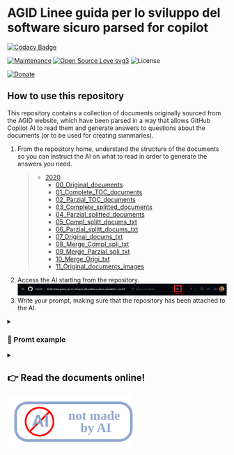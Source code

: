 # AGID Linee guida per lo sviluppo del software sicuro parsed for copilot

[![Codacy Badge](https://app.codacy.com/project/badge/Grade/eb8e2faa69904abfba2698b30a81bea3)](https://app.codacy.com/gh/R0mb0/AGID-Linee_guida_per_lo_sviluppo_del_software_sicuro-parsed_for_copilot/dashboard?utm_source=gh&utm_medium=referral&utm_content=&utm_campaign=Badge_grade)

[![Maintenance](https://img.shields.io/badge/Maintained%3F-yes-green.svg)](https://github.com/R0mb0/Setting_url_parameters_classic_asp)
[![Open Source Love svg3](https://badges.frapsoft.com/os/v3/open-source.svg?v=103)](https://github.com/R0mb0/Setting_url_parameters_classic_asp)
![License](https://img.shields.io/badge/license-Unlicense-blue.svg?style=plastic)

[![Donate](https://img.shields.io/badge/PayPal-Donate%20to%20Author-blue.svg)](http://paypal.me/R0mb0)

## How to use this repository

This repository contains a collection of documents originally sourced from the AGID website, which have been parsed in a way that allows GitHub Copilot AI to read them and generate answers to questions about the documents (or to be used for creating summaries).

1. From the repository home, understand the structure of the documents so you can instruct the AI on what to read in order to generate the answers you need.
   > - [2020](https://github.com/R0mb0/AGID-Linee_guida_per_lo_sviluppo_del_software_sicuro-parsed_for_copilot/tree/main/2020)
   >   - [00_Original_documents](https://github.com/R0mb0/AGID-Linee_guida_per_lo_sviluppo_del_software_sicuro-parsed_for_copilot/tree/main/2020/00_Original_documents)
   >   - [01_Complete_TOC_documents](https://github.com/R0mb0/AGID-Linee_guida_per_lo_sviluppo_del_software_sicuro-parsed_for_copilot/tree/main/2020/01_Complete_TOC_documents)
   >   - [02_Parzial_TOC_documents](https://github.com/R0mb0/AGID-Linee_guida_per_lo_sviluppo_del_software_sicuro-parsed_for_copilot/tree/main/2020/02_Parzial_TOC_documents)
   >   - [03_Complete_splitted_documents](https://github.com/R0mb0/AGID-Linee_guida_per_lo_sviluppo_del_software_sicuro-parsed_for_copilot/tree/main/2020/03_Complete_splitted_documents)
   >   - [04_Parzial_splitted_documents](https://github.com/R0mb0/AGID-Linee_guida_per_lo_sviluppo_del_software_sicuro-parsed_for_copilot/tree/main/2020/04_Parzial_splitted_documents)
   >   - [05_Compl_splitt_docums_txt](https://github.com/R0mb0/AGID-Linee_guida_per_lo_sviluppo_del_software_sicuro-parsed_for_copilot/tree/main/2020/05_Compl_splitt_docums_txt)
   >   - [06_Parzial_splitt_docums_txt](https://github.com/R0mb0/AGID-Linee_guida_per_lo_sviluppo_del_software_sicuro-parsed_for_copilot/tree/main/2020/06_Parzial_splitt_docums_txt)
   >   - [07_Original_docums_txt](https://github.com/R0mb0/AGID-Linee_guida_per_lo_sviluppo_del_software_sicuro-parsed_for_copilot/tree/main/2020/07_Original_docums_txt)
   >   - [08_Merge_Compl_spli_txt](https://github.com/R0mb0/AGID-Linee_guida_per_lo_sviluppo_del_software_sicuro-parsed_for_copilot/tree/main/2020/08_Merge_Compl_spli_txt)
   >   - [09_Merge_Parzial_spli_txt](https://github.com/R0mb0/AGID-Linee_guida_per_lo_sviluppo_del_software_sicuro-parsed_for_copilot/tree/main/2020/09_Merge_Parzial_spli_txt)
   >   - [10_Merge_Origi_txt](https://github.com/R0mb0/AGID-Linee_guida_per_lo_sviluppo_del_software_sicuro-parsed_for_copilot/tree/main/2020/10_Merge_Origi_txt)
   >   - [11_Original_documents_images](https://github.com/R0mb0/AGID-Linee_guida_per_lo_sviluppo_del_software_sicuro-parsed_for_copilot/tree/main/2020/11_Original_documents_images)
3. Access the AI starting from the repository.
   ![Screenshot](https://github.com/R0mb0/AGID-Linee_guida_per_lo_sviluppo_del_software_sicuro-parsed_for_copilot/blob/main/ReadMeImgs/Screenshot.png)
4. Write your prompt, making sure that the repository has been attached to the AI.

<details>
<summary>
   
### 📝 Promt example 

</summary>

#### ` Mi sai dire se dentro la cartella "06_Parzial_splitt_docums_txt" c'è un documento che parla della cybersecurity `

> Sì, nella cartella "06_Parzial_splitt_docums_txt" ci sono diversi documenti che trattano il tema della cybersecurity (sicurezza informatica). Ecco alcuni esempi:
>
> - **allegato_1/1 INTRODUZIONE.txt**: Parla della sicurezza in tutte le fasi del ciclo di sviluppo del software, di risk assessment e di formazione sulla sicurezza.
>   - [Visualizza file](https://github.com/R0mb0/AGID-Linee_guida_per_lo_sviluppo_del_software_sicuro-parsed_for_copilot/blob/3d605244e61aaee4dec0c19ff72421be0b6b1045/2020/06_Parzial_splitt_docums_txt/allegato_1/1%20INTRODUZIONE.txt)
> - **allegato_4/5 PROGETTAZIONE DEL SOFTWARE SECURE_PRIVACY BY DESIGN.txt**: Approfondisce le best practice di sicurezza, la modellazione delle minacce, la gestione degli incidenti e le strategie per la sicurezza delle applicazioni.
>   - [Visualizza file](https://github.com/R0mb0/AGID-Linee_guida_per_lo_sviluppo_del_software_sicuro-parsed_for_copilot/blob/3d605244e61aaee4dec0c19ff72421be0b6b1045/2020/06_Parzial_splitt_docums_txt/allegato_4/5%20PROGETTAZIONE%20DEL%20SOFTWARE%20SECURE_PRIVACY%20BY%20DESIGN.txt)
> - **allegato_3/1 INTRODUZIONE.txt**: Introduce le problematiche di sicurezza del software di base e le misure di difesa contro le minacce.
>   - [Visualizza file](https://github.com/R0mb0/AGID-Linee_guida_per_lo_sviluppo_del_software_sicuro-parsed_for_copilot/blob/3d605244e61aaee4dec0c19ff72421be0b6b1045/2020/06_Parzial_splitt_docums_txt/allegato_3/1%20INTRODUZIONE.txt)
>
> Questi file trattano vari aspetti della cybersecurity, come la sicurezza by design, la formazione, la gestione delle minacce e le best practice per lo sviluppo sicuro del software. Se ti serve un riferimento specifico su un argomento della cybersecurity, fammi sapere!

#### ` Mi puoi fare la lista di tutti i documenti che hai trovato dove ogni voce è cliccabile e riporta al documento? `

> Certamente! Ecco la lista dei documenti nella cartella "06_Parzial_splitt_docums_txt" che trattano argomenti di cybersecurity, ognuno con un link diretto al file su GitHub:
>
> - [allegato_1/1 INTRODUZIONE.txt](https://github.com/R0mb0/AGID-Linee_guida_per_lo_sviluppo_del_software_sicuro-parsed_for_copilot/blob/3d605244e61aaee4dec0c19ff72421be0b6b1045/2020/06_Parzial_splitt_docums_txt/allegato_1/1%20INTRODUZIONE.txt)
> - [allegato_3/1 INTRODUZIONE.txt](https://github.com/R0mb0/AGID-Linee_guida_per_lo_sviluppo_del_software_sicuro-parsed_for_copilot/blob/3d605244e61aaee4dec0c19ff72421be0b6b1045/2020/06_Parzial_splitt_docums_txt/allegato_3/1%20INTRODUZIONE.txt)
> - [allegato_4/5 PROGETTAZIONE DEL SOFTWARE SECURE_PRIVACY BY DESIGN.txt](https://github.com/R0mb0/AGID-Linee_guida_per_lo_sviluppo_del_software_sicuro-parsed_for_copilot/blob/3d605244e61aaee4dec0c19ff72421be0b6b1045/2020/06_Parzial_splitt_docums_txt/allegato_4/5%20PROGETTAZIONE%20DEL%20SOFTWARE%20SECURE_PRIVACY%20BY%20DESIGN.txt)
> - [allegato_4/1 INTRODUZIONE.txt](https://github.com/R0mb0/AGID-Linee_guida_per_lo_sviluppo_del_software_sicuro-parsed_for_copilot/blob/3d605244e61aaee4dec0c19ff72421be0b6b1045/2020/06_Parzial_splitt_docums_txt/allegato_4/1%20INTRODUZIONE.txt)
>
> Questi documenti contengono sezioni specifiche dedicate a cybersecurity, sicurezza del software e best practice di sicurezza. Se ti serve la lista di TUTTI i file presenti nella cartella "06_Parzial_splitt_docums_txt", fammi sapere!

#### ` Mi puoi fare un riassunto di tutti i documenti che hai letto? `

> Ecco un riassunto dei documenti trovati nella cartella "06_Parzial_splitt_docums_txt" che trattano argomenti di cybersecurity:
>
> ---
>
> ### 1. [allegato_1/1 INTRODUZIONE.txt](https://github.com/R0mb0/AGID-Linee_guida_per_lo_sviluppo_del_software_sicuro-parsed_for_copilot/blob/3d605244e61aaee4dec0c19ff72421be0b6b1045/2020/06_Parzial_splitt_docums_txt/allegato_1/1%20INTRODUZIONE.txt)
> Il documento introduce il tema della sicurezza nel ciclo di vita dello sviluppo software (SDLC), sottolineando l’importanza di integrare la sicurezza sin dalle prime fasi. Vengono menzionate iniziative internazionali come CERT Secure Coding, CWE e CAPEC, oltre al concetto di Secure SDLC e all’importanza della formazione e delle certificazioni in ambito sicurezza.
>
> ---
>
> ### 2. [allegato_3/1 INTRODUZIONE.txt](https://github.com/R0mb0/AGID-Linee_guida_per_lo_sviluppo_del_software_sicuro-parsed_for_copilot/blob/3d605244e61aaee4dec0c19ff72421be0b6b1045/2020/06_Parzial_splitt_docums_txt/allegato_3/1%20INTRODUZIONE.txt)
> Questo documento si focalizza sulle misure di sicurezza per il software di base, middleware e applicativo, fornendo un catalogo di minacce e delle tipologie di attacco più comuni. Si evidenzia la necessità di strategie di difesa sia contro minacce accidentali che intenzionali, integrando best practice di sicurezza e formazione del personale.
> 
> ---
> 
> ### 3. [allegato_4/5 PROGETTAZIONE DEL SOFTWARE SECURE_PRIVACY BY DESIGN.txt](https://github.com/R0mb0/AGID-Linee_guida_per_lo_sviluppo_del_software_sicuro-parsed_for_copilot/blob/3d605244e61aaee4dec0c19ff72421be0b6b1045/2020/06_Parzial_splitt_docums_txt/allegato_4/5%20PROGETTAZIONE%20DEL%20SOFTWARE%20SECURE_PRIVACY%20BY%20DESIGN.txt)
> In questo file vengono illustrati i principi del “secure/privacy by design”, con particolare attenzione ai modelli di minacce, la gestione degli incidenti, la formazione dei team e le best practice per la sicurezza in cloud. Vengono citati framework come BSIMM, OWASP SAMM e CLASP, e viene sottolineata l’importanza di integrare metodologie di sicurezza e privacy nella progettazione del software.
> 
> ---
> 
> ### 4. [allegato_4/1 INTRODUZIONE.txt](https://github.com/R0mb0/AGID-Linee_guida_per_lo_sviluppo_del_software_sicuro-parsed_for_copilot/blob/3d605244e61aaee4dec0c19ff72421be0b6b1045/2020/06_Parzial_splitt_docums_txt/allegato_4/1%20INTRODUZIONE.txt)
> Il documento introduce i concetti base di security e privacy by design, presentando la struttura del documento che include linee guida per l’identificazione e la mitigazione delle minacce e un caso d’uso applicativo. Vengono analizzati strumenti e modelli a supporto della progettazione sicura delle applicazioni.
> 
> ---
> 
> Se vuoi approfondire il contenuto di uno specifico documento o vuoi il riassunto di altri file presenti nella cartella, fammi sapere!

#### ` Sapendo che all'interno della cartella ogni documento .txt possiede una controparte in un documento .pdf mi puoi fare la lista con i link ai documenti .pdf?  `

> Certo! Ecco la lista dei documenti .pdf corrispondenti ai file .txt che ti ho precedentemente elencato, assumendo che la struttura e i nomi dei file .pdf siano identici (tranne per l’estensione) e che si trovino nella stessa posizione relativa all’interno della repository. I link sono costruiti per puntare direttamente ai file .pdf su GitHub:
> 
> - [allegato_1/1 INTRODUZIONE.pdf](https://github.com/R0mb0/AGID-Linee_guida_per_lo_sviluppo_del_software_sicuro-parsed_for_copilot/blob/main/2020/06_Parzial_splitt_docums_txt/allegato_1/1%20INTRODUZIONE.pdf)
> - [allegato_3/1 INTRODUZIONE.pdf](https://github.com/R0mb0/AGID-Linee_guida_per_lo_sviluppo_del_software_sicuro-parsed_for_copilot/blob/main/2020/06_Parzial_splitt_docums_txt/allegato_3/1%20INTRODUZIONE.pdf)
> - [allegato_4/5 PROGETTAZIONE DEL SOFTWARE SECURE_PRIVACY BY DESIGN.pdf](https://github.com/R0mb0/AGID-Linee_guida_per_lo_sviluppo_del_software_sicuro-parsed_for_copilot/blob/main/2020/06_Parzial_splitt_docums_txt/allegato_4/5%20PROGETTAZIONE%20DEL%20SOFTWARE%20SECURE_PRIVACY%20BY%20DESIGN.pdf)
> - [allegato_4/1 INTRODUZIONE.pdf](https://github.com/R0mb0/AGID-Linee_guida_per_lo_sviluppo_del_software_sicuro-parsed_for_copilot/blob/main/2020/06_Parzial_splitt_docums_txt/allegato_4/1%20INTRODUZIONE.pdf)
> 
> **Nota:** Se la branch principale non è `main`, oppure la struttura delle cartelle differisce, i link potrebbero dover essere adattati. Se vuoi la lista di tutti i PDF presenti nella cartella (non solo quelli legati ai file visti prima), fammi sapere!

</details>

<details>
<summary>

## 👉 Read the documents online!

</summary>

<details>
<summary>
   
### Allegato 1 linee guida per ladozione di un ciclo di sviluppo di software sicuro.pdf
   
</summary>

![1.png](https://github.com/R0mb0/AGID-Linee_guida_per_lo_sviluppo_del_software_sicuro-parsed_for_copilot/blob/main/2020/11_Original_documents_images/allegato_1/1.png)  
![2.png](https://github.com/R0mb0/AGID-Linee_guida_per_lo_sviluppo_del_software_sicuro-parsed_for_copilot/blob/main/2020/11_Original_documents_images/allegato_1/2.png)  
![3.png](https://github.com/R0mb0/AGID-Linee_guida_per_lo_sviluppo_del_software_sicuro-parsed_for_copilot/blob/main/2020/11_Original_documents_images/allegato_1/3.png)  
![4.png](https://github.com/R0mb0/AGID-Linee_guida_per_lo_sviluppo_del_software_sicuro-parsed_for_copilot/blob/main/2020/11_Original_documents_images/allegato_1/4.png)  
![5.png](https://github.com/R0mb0/AGID-Linee_guida_per_lo_sviluppo_del_software_sicuro-parsed_for_copilot/blob/main/2020/11_Original_documents_images/allegato_1/5.png)  
![6.png](https://github.com/R0mb0/AGID-Linee_guida_per_lo_sviluppo_del_software_sicuro-parsed_for_copilot/blob/main/2020/11_Original_documents_images/allegato_1/6.png)  
![7.png](https://github.com/R0mb0/AGID-Linee_guida_per_lo_sviluppo_del_software_sicuro-parsed_for_copilot/blob/main/2020/11_Original_documents_images/allegato_1/7.png)  
![8.png](https://github.com/R0mb0/AGID-Linee_guida_per_lo_sviluppo_del_software_sicuro-parsed_for_copilot/blob/main/2020/11_Original_documents_images/allegato_1/8.png)  
![9.png](https://github.com/R0mb0/AGID-Linee_guida_per_lo_sviluppo_del_software_sicuro-parsed_for_copilot/blob/main/2020/11_Original_documents_images/allegato_1/9.png)  
![10.png](https://github.com/R0mb0/AGID-Linee_guida_per_lo_sviluppo_del_software_sicuro-parsed_for_copilot/blob/main/2020/11_Original_documents_images/allegato_1/10.png)  
![11.png](https://github.com/R0mb0/AGID-Linee_guida_per_lo_sviluppo_del_software_sicuro-parsed_for_copilot/blob/main/2020/11_Original_documents_images/allegato_1/11.png)  
![12.png](https://github.com/R0mb0/AGID-Linee_guida_per_lo_sviluppo_del_software_sicuro-parsed_for_copilot/blob/main/2020/11_Original_documents_images/allegato_1/12.png)  
![13.png](https://github.com/R0mb0/AGID-Linee_guida_per_lo_sviluppo_del_software_sicuro-parsed_for_copilot/blob/main/2020/11_Original_documents_images/allegato_1/13.png)  
![14.png](https://github.com/R0mb0/AGID-Linee_guida_per_lo_sviluppo_del_software_sicuro-parsed_for_copilot/blob/main/2020/11_Original_documents_images/allegato_1/14.png)  
![15.png](https://github.com/R0mb0/AGID-Linee_guida_per_lo_sviluppo_del_software_sicuro-parsed_for_copilot/blob/main/2020/11_Original_documents_images/allegato_1/15.png)  
![16.png](https://github.com/R0mb0/AGID-Linee_guida_per_lo_sviluppo_del_software_sicuro-parsed_for_copilot/blob/main/2020/11_Original_documents_images/allegato_1/16.png)  
![17.png](https://github.com/R0mb0/AGID-Linee_guida_per_lo_sviluppo_del_software_sicuro-parsed_for_copilot/blob/main/2020/11_Original_documents_images/allegato_1/17.png)  
![18.png](https://github.com/R0mb0/AGID-Linee_guida_per_lo_sviluppo_del_software_sicuro-parsed_for_copilot/blob/main/2020/11_Original_documents_images/allegato_1/18.png)  
![19.png](https://github.com/R0mb0/AGID-Linee_guida_per_lo_sviluppo_del_software_sicuro-parsed_for_copilot/blob/main/2020/11_Original_documents_images/allegato_1/19.png)  
![20.png](https://github.com/R0mb0/AGID-Linee_guida_per_lo_sviluppo_del_software_sicuro-parsed_for_copilot/blob/main/2020/11_Original_documents_images/allegato_1/20.png)  
![21.png](https://github.com/R0mb0/AGID-Linee_guida_per_lo_sviluppo_del_software_sicuro-parsed_for_copilot/blob/main/2020/11_Original_documents_images/allegato_1/21.png)  
![22.png](https://github.com/R0mb0/AGID-Linee_guida_per_lo_sviluppo_del_software_sicuro-parsed_for_copilot/blob/main/2020/11_Original_documents_images/allegato_1/22.png)  
![23.png](https://github.com/R0mb0/AGID-Linee_guida_per_lo_sviluppo_del_software_sicuro-parsed_for_copilot/blob/main/2020/11_Original_documents_images/allegato_1/23.png)  
![24.png](https://github.com/R0mb0/AGID-Linee_guida_per_lo_sviluppo_del_software_sicuro-parsed_for_copilot/blob/main/2020/11_Original_documents_images/allegato_1/24.png)  
![25.png](https://github.com/R0mb0/AGID-Linee_guida_per_lo_sviluppo_del_software_sicuro-parsed_for_copilot/blob/main/2020/11_Original_documents_images/allegato_1/25.png)  
![26.png](https://github.com/R0mb0/AGID-Linee_guida_per_lo_sviluppo_del_software_sicuro-parsed_for_copilot/blob/main/2020/11_Original_documents_images/allegato_1/26.png)  
![27.png](https://github.com/R0mb0/AGID-Linee_guida_per_lo_sviluppo_del_software_sicuro-parsed_for_copilot/blob/main/2020/11_Original_documents_images/allegato_1/27.png)  
![28.png](https://github.com/R0mb0/AGID-Linee_guida_per_lo_sviluppo_del_software_sicuro-parsed_for_copilot/blob/main/2020/11_Original_documents_images/allegato_1/28.png)  
![29.png](https://github.com/R0mb0/AGID-Linee_guida_per_lo_sviluppo_del_software_sicuro-parsed_for_copilot/blob/main/2020/11_Original_documents_images/allegato_1/29.png)  
![30.png](https://github.com/R0mb0/AGID-Linee_guida_per_lo_sviluppo_del_software_sicuro-parsed_for_copilot/blob/main/2020/11_Original_documents_images/allegato_1/30.png)  
![31.png](https://github.com/R0mb0/AGID-Linee_guida_per_lo_sviluppo_del_software_sicuro-parsed_for_copilot/blob/main/2020/11_Original_documents_images/allegato_1/31.png)  
![32.png](https://github.com/R0mb0/AGID-Linee_guida_per_lo_sviluppo_del_software_sicuro-parsed_for_copilot/blob/main/2020/11_Original_documents_images/allegato_1/32.png)  
![33.png](https://github.com/R0mb0/AGID-Linee_guida_per_lo_sviluppo_del_software_sicuro-parsed_for_copilot/blob/main/2020/11_Original_documents_images/allegato_1/33.png)  
![34.png](https://github.com/R0mb0/AGID-Linee_guida_per_lo_sviluppo_del_software_sicuro-parsed_for_copilot/blob/main/2020/11_Original_documents_images/allegato_1/34.png)  
![35.png](https://github.com/R0mb0/AGID-Linee_guida_per_lo_sviluppo_del_software_sicuro-parsed_for_copilot/blob/main/2020/11_Original_documents_images/allegato_1/35.png)  
![36.png](https://github.com/R0mb0/AGID-Linee_guida_per_lo_sviluppo_del_software_sicuro-parsed_for_copilot/blob/main/2020/11_Original_documents_images/allegato_1/36.png)  
![37.png](https://github.com/R0mb0/AGID-Linee_guida_per_lo_sviluppo_del_software_sicuro-parsed_for_copilot/blob/main/2020/11_Original_documents_images/allegato_1/37.png)  
![38.png](https://github.com/R0mb0/AGID-Linee_guida_per_lo_sviluppo_del_software_sicuro-parsed_for_copilot/blob/main/2020/11_Original_documents_images/allegato_1/38.png)  
![39.png](https://github.com/R0mb0/AGID-Linee_guida_per_lo_sviluppo_del_software_sicuro-parsed_for_copilot/blob/main/2020/11_Original_documents_images/allegato_1/39.png)  
![40.png](https://github.com/R0mb0/AGID-Linee_guida_per_lo_sviluppo_del_software_sicuro-parsed_for_copilot/blob/main/2020/11_Original_documents_images/allegato_1/40.png)  
![41.png](https://github.com/R0mb0/AGID-Linee_guida_per_lo_sviluppo_del_software_sicuro-parsed_for_copilot/blob/main/2020/11_Original_documents_images/allegato_1/41.png)  
![42.png](https://github.com/R0mb0/AGID-Linee_guida_per_lo_sviluppo_del_software_sicuro-parsed_for_copilot/blob/main/2020/11_Original_documents_images/allegato_1/42.png)  
![43.png](https://github.com/R0mb0/AGID-Linee_guida_per_lo_sviluppo_del_software_sicuro-parsed_for_copilot/blob/main/2020/11_Original_documents_images/allegato_1/43.png)  
![44.png](https://github.com/R0mb0/AGID-Linee_guida_per_lo_sviluppo_del_software_sicuro-parsed_for_copilot/blob/main/2020/11_Original_documents_images/allegato_1/44.png)  
![45.png](https://github.com/R0mb0/AGID-Linee_guida_per_lo_sviluppo_del_software_sicuro-parsed_for_copilot/blob/main/2020/11_Original_documents_images/allegato_1/45.png)  
![46.png](https://github.com/R0mb0/AGID-Linee_guida_per_lo_sviluppo_del_software_sicuro-parsed_for_copilot/blob/main/2020/11_Original_documents_images/allegato_1/46.png)  
![47.png](https://github.com/R0mb0/AGID-Linee_guida_per_lo_sviluppo_del_software_sicuro-parsed_for_copilot/blob/main/2020/11_Original_documents_images/allegato_1/47.png)  
![48.png](https://github.com/R0mb0/AGID-Linee_guida_per_lo_sviluppo_del_software_sicuro-parsed_for_copilot/blob/main/2020/11_Original_documents_images/allegato_1/48.png)  
![49.png](https://github.com/R0mb0/AGID-Linee_guida_per_lo_sviluppo_del_software_sicuro-parsed_for_copilot/blob/main/2020/11_Original_documents_images/allegato_1/49.png)  
![50.png](https://github.com/R0mb0/AGID-Linee_guida_per_lo_sviluppo_del_software_sicuro-parsed_for_copilot/blob/main/2020/11_Original_documents_images/allegato_1/50.png)  
![51.png](https://github.com/R0mb0/AGID-Linee_guida_per_lo_sviluppo_del_software_sicuro-parsed_for_copilot/blob/main/2020/11_Original_documents_images/allegato_1/51.png)  
![52.png](https://github.com/R0mb0/AGID-Linee_guida_per_lo_sviluppo_del_software_sicuro-parsed_for_copilot/blob/main/2020/11_Original_documents_images/allegato_1/52.png)  
![53.png](https://github.com/R0mb0/AGID-Linee_guida_per_lo_sviluppo_del_software_sicuro-parsed_for_copilot/blob/main/2020/11_Original_documents_images/allegato_1/53.png)  
![54.png](https://github.com/R0mb0/AGID-Linee_guida_per_lo_sviluppo_del_software_sicuro-parsed_for_copilot/blob/main/2020/11_Original_documents_images/allegato_1/54.png)  
![55.png](https://github.com/R0mb0/AGID-Linee_guida_per_lo_sviluppo_del_software_sicuro-parsed_for_copilot/blob/main/2020/11_Original_documents_images/allegato_1/55.png)  
![56.png](https://github.com/R0mb0/AGID-Linee_guida_per_lo_sviluppo_del_software_sicuro-parsed_for_copilot/blob/main/2020/11_Original_documents_images/allegato_1/56.png)  
![57.png](https://github.com/R0mb0/AGID-Linee_guida_per_lo_sviluppo_del_software_sicuro-parsed_for_copilot/blob/main/2020/11_Original_documents_images/allegato_1/57.png)  
![58.png](https://github.com/R0mb0/AGID-Linee_guida_per_lo_sviluppo_del_software_sicuro-parsed_for_copilot/blob/main/2020/11_Original_documents_images/allegato_1/58.png)  
![59.png](https://github.com/R0mb0/AGID-Linee_guida_per_lo_sviluppo_del_software_sicuro-parsed_for_copilot/blob/main/2020/11_Original_documents_images/allegato_1/59.png)  
![60.png](https://github.com/R0mb0/AGID-Linee_guida_per_lo_sviluppo_del_software_sicuro-parsed_for_copilot/blob/main/2020/11_Original_documents_images/allegato_1/60.png)  
![61.png](https://github.com/R0mb0/AGID-Linee_guida_per_lo_sviluppo_del_software_sicuro-parsed_for_copilot/blob/main/2020/11_Original_documents_images/allegato_1/61.png)  
![62.png](https://github.com/R0mb0/AGID-Linee_guida_per_lo_sviluppo_del_software_sicuro-parsed_for_copilot/blob/main/2020/11_Original_documents_images/allegato_1/62.png)  
![63.png](https://github.com/R0mb0/AGID-Linee_guida_per_lo_sviluppo_del_software_sicuro-parsed_for_copilot/blob/main/2020/11_Original_documents_images/allegato_1/63.png)  
![64.png](https://github.com/R0mb0/AGID-Linee_guida_per_lo_sviluppo_del_software_sicuro-parsed_for_copilot/blob/main/2020/11_Original_documents_images/allegato_1/64.png)  
![65.png](https://github.com/R0mb0/AGID-Linee_guida_per_lo_sviluppo_del_software_sicuro-parsed_for_copilot/blob/main/2020/11_Original_documents_images/allegato_1/65.png)  
![66.png](https://github.com/R0mb0/AGID-Linee_guida_per_lo_sviluppo_del_software_sicuro-parsed_for_copilot/blob/main/2020/11_Original_documents_images/allegato_1/66.png)  
![67.png](https://github.com/R0mb0/AGID-Linee_guida_per_lo_sviluppo_del_software_sicuro-parsed_for_copilot/blob/main/2020/11_Original_documents_images/allegato_1/67.png)  
![68.png](https://github.com/R0mb0/AGID-Linee_guida_per_lo_sviluppo_del_software_sicuro-parsed_for_copilot/blob/main/2020/11_Original_documents_images/allegato_1/68.png)  
![69.png](https://github.com/R0mb0/AGID-Linee_guida_per_lo_sviluppo_del_software_sicuro-parsed_for_copilot/blob/main/2020/11_Original_documents_images/allegato_1/69.png)  
![70.png](https://github.com/R0mb0/AGID-Linee_guida_per_lo_sviluppo_del_software_sicuro-parsed_for_copilot/blob/main/2020/11_Original_documents_images/allegato_1/70.png)  
![71.png](https://github.com/R0mb0/AGID-Linee_guida_per_lo_sviluppo_del_software_sicuro-parsed_for_copilot/blob/main/2020/11_Original_documents_images/allegato_1/71.png)  
![72.png](https://github.com/R0mb0/AGID-Linee_guida_per_lo_sviluppo_del_software_sicuro-parsed_for_copilot/blob/main/2020/11_Original_documents_images/allegato_1/72.png)  
![73.png](https://github.com/R0mb0/AGID-Linee_guida_per_lo_sviluppo_del_software_sicuro-parsed_for_copilot/blob/main/2020/11_Original_documents_images/allegato_1/73.png)  
![74.png](https://github.com/R0mb0/AGID-Linee_guida_per_lo_sviluppo_del_software_sicuro-parsed_for_copilot/blob/main/2020/11_Original_documents_images/allegato_1/74.png)  
![75.png](https://github.com/R0mb0/AGID-Linee_guida_per_lo_sviluppo_del_software_sicuro-parsed_for_copilot/blob/main/2020/11_Original_documents_images/allegato_1/75.png)  
![76.png](https://github.com/R0mb0/AGID-Linee_guida_per_lo_sviluppo_del_software_sicuro-parsed_for_copilot/blob/main/2020/11_Original_documents_images/allegato_1/76.png)  
![77.png](https://github.com/R0mb0/AGID-Linee_guida_per_lo_sviluppo_del_software_sicuro-parsed_for_copilot/blob/main/2020/11_Original_documents_images/allegato_1/77.png)  
![78.png](https://github.com/R0mb0/AGID-Linee_guida_per_lo_sviluppo_del_software_sicuro-parsed_for_copilot/blob/main/2020/11_Original_documents_images/allegato_1/78.png)  
![79.png](https://github.com/R0mb0/AGID-Linee_guida_per_lo_sviluppo_del_software_sicuro-parsed_for_copilot/blob/main/2020/11_Original_documents_images/allegato_1/79.png)  
![80.png](https://github.com/R0mb0/AGID-Linee_guida_per_lo_sviluppo_del_software_sicuro-parsed_for_copilot/blob/main/2020/11_Original_documents_images/allegato_1/80.png)  
![81.png](https://github.com/R0mb0/AGID-Linee_guida_per_lo_sviluppo_del_software_sicuro-parsed_for_copilot/blob/main/2020/11_Original_documents_images/allegato_1/81.png)  
![82.png](https://github.com/R0mb0/AGID-Linee_guida_per_lo_sviluppo_del_software_sicuro-parsed_for_copilot/blob/main/2020/11_Original_documents_images/allegato_1/82.png)  
![83.png](https://github.com/R0mb0/AGID-Linee_guida_per_lo_sviluppo_del_software_sicuro-parsed_for_copilot/blob/main/2020/11_Original_documents_images/allegato_1/83.png)  
![84.png](https://github.com/R0mb0/AGID-Linee_guida_per_lo_sviluppo_del_software_sicuro-parsed_for_copilot/blob/main/2020/11_Original_documents_images/allegato_1/84.png)  
![85.png](https://github.com/R0mb0/AGID-Linee_guida_per_lo_sviluppo_del_software_sicuro-parsed_for_copilot/blob/main/2020/11_Original_documents_images/allegato_1/85.png)  
![86.png](https://github.com/R0mb0/AGID-Linee_guida_per_lo_sviluppo_del_software_sicuro-parsed_for_copilot/blob/main/2020/11_Original_documents_images/allegato_1/86.png)  
![87.png](https://github.com/R0mb0/AGID-Linee_guida_per_lo_sviluppo_del_software_sicuro-parsed_for_copilot/blob/main/2020/11_Original_documents_images/allegato_1/87.png)  
![88.png](https://github.com/R0mb0/AGID-Linee_guida_per_lo_sviluppo_del_software_sicuro-parsed_for_copilot/blob/main/2020/11_Original_documents_images/allegato_1/88.png)  
![89.png](https://github.com/R0mb0/AGID-Linee_guida_per_lo_sviluppo_del_software_sicuro-parsed_for_copilot/blob/main/2020/11_Original_documents_images/allegato_1/89.png)  
![90.png](https://github.com/R0mb0/AGID-Linee_guida_per_lo_sviluppo_del_software_sicuro-parsed_for_copilot/blob/main/2020/11_Original_documents_images/allegato_1/90.png)  
![91.png](https://github.com/R0mb0/AGID-Linee_guida_per_lo_sviluppo_del_software_sicuro-parsed_for_copilot/blob/main/2020/11_Original_documents_images/allegato_1/91.png)  
![92.png](https://github.com/R0mb0/AGID-Linee_guida_per_lo_sviluppo_del_software_sicuro-parsed_for_copilot/blob/main/2020/11_Original_documents_images/allegato_1/92.png)  
![93.png](https://github.com/R0mb0/AGID-Linee_guida_per_lo_sviluppo_del_software_sicuro-parsed_for_copilot/blob/main/2020/11_Original_documents_images/allegato_1/93.png)  
![94.png](https://github.com/R0mb0/AGID-Linee_guida_per_lo_sviluppo_del_software_sicuro-parsed_for_copilot/blob/main/2020/11_Original_documents_images/allegato_1/94.png)  
![95.png](https://github.com/R0mb0/AGID-Linee_guida_per_lo_sviluppo_del_software_sicuro-parsed_for_copilot/blob/main/2020/11_Original_documents_images/allegato_1/95.png)  
![96.png](https://github.com/R0mb0/AGID-Linee_guida_per_lo_sviluppo_del_software_sicuro-parsed_for_copilot/blob/main/2020/11_Original_documents_images/allegato_1/96.png)  
![97.png](https://github.com/R0mb0/AGID-Linee_guida_per_lo_sviluppo_del_software_sicuro-parsed_for_copilot/blob/main/2020/11_Original_documents_images/allegato_1/97.png)  
![98.png](https://github.com/R0mb0/AGID-Linee_guida_per_lo_sviluppo_del_software_sicuro-parsed_for_copilot/blob/main/2020/11_Original_documents_images/allegato_1/98.png)  
![99.png](https://github.com/R0mb0/AGID-Linee_guida_per_lo_sviluppo_del_software_sicuro-parsed_for_copilot/blob/main/2020/11_Original_documents_images/allegato_1/99.png)  
![100.png](https://github.com/R0mb0/AGID-Linee_guida_per_lo_sviluppo_del_software_sicuro-parsed_for_copilot/blob/main/2020/11_Original_documents_images/allegato_1/100.png)  
![101.png](https://github.com/R0mb0/AGID-Linee_guida_per_lo_sviluppo_del_software_sicuro-parsed_for_copilot/blob/main/2020/11_Original_documents_images/allegato_1/101.png)  
![102.png](https://github.com/R0mb0/AGID-Linee_guida_per_lo_sviluppo_del_software_sicuro-parsed_for_copilot/blob/main/2020/11_Original_documents_images/allegato_1/102.png)  
![103.png](https://github.com/R0mb0/AGID-Linee_guida_per_lo_sviluppo_del_software_sicuro-parsed_for_copilot/blob/main/2020/11_Original_documents_images/allegato_1/103.png)  
![104.png](https://github.com/R0mb0/AGID-Linee_guida_per_lo_sviluppo_del_software_sicuro-parsed_for_copilot/blob/main/2020/11_Original_documents_images/allegato_1/104.png)  
![105.png](https://github.com/R0mb0/AGID-Linee_guida_per_lo_sviluppo_del_software_sicuro-parsed_for_copilot/blob/main/2020/11_Original_documents_images/allegato_1/105.png)  
![106.png](https://github.com/R0mb0/AGID-Linee_guida_per_lo_sviluppo_del_software_sicuro-parsed_for_copilot/blob/main/2020/11_Original_documents_images/allegato_1/106.png)  
![107.png](https://github.com/R0mb0/AGID-Linee_guida_per_lo_sviluppo_del_software_sicuro-parsed_for_copilot/blob/main/2020/11_Original_documents_images/allegato_1/107.png)  
![108.png](https://github.com/R0mb0/AGID-Linee_guida_per_lo_sviluppo_del_software_sicuro-parsed_for_copilot/blob/main/2020/11_Original_documents_images/allegato_1/108.png)  
![109.png](https://github.com/R0mb0/AGID-Linee_guida_per_lo_sviluppo_del_software_sicuro-parsed_for_copilot/blob/main/2020/11_Original_documents_images/allegato_1/109.png)  
![110.png](https://github.com/R0mb0/AGID-Linee_guida_per_lo_sviluppo_del_software_sicuro-parsed_for_copilot/blob/main/2020/11_Original_documents_images/allegato_1/110.png)  
![111.png](https://github.com/R0mb0/AGID-Linee_guida_per_lo_sviluppo_del_software_sicuro-parsed_for_copilot/blob/main/2020/11_Original_documents_images/allegato_1/111.png)  
![112.png](https://github.com/R0mb0/AGID-Linee_guida_per_lo_sviluppo_del_software_sicuro-parsed_for_copilot/blob/main/2020/11_Original_documents_images/allegato_1/112.png)  
![113.png](https://github.com/R0mb0/AGID-Linee_guida_per_lo_sviluppo_del_software_sicuro-parsed_for_copilot/blob/main/2020/11_Original_documents_images/allegato_1/113.png)  
![114.png](https://github.com/R0mb0/AGID-Linee_guida_per_lo_sviluppo_del_software_sicuro-parsed_for_copilot/blob/main/2020/11_Original_documents_images/allegato_1/114.png)  
![115.png](https://github.com/R0mb0/AGID-Linee_guida_per_lo_sviluppo_del_software_sicuro-parsed_for_copilot/blob/main/2020/11_Original_documents_images/allegato_1/115.png)  
![116.png](https://github.com/R0mb0/AGID-Linee_guida_per_lo_sviluppo_del_software_sicuro-parsed_for_copilot/blob/main/2020/11_Original_documents_images/allegato_1/116.png)  
![117.png](https://github.com/R0mb0/AGID-Linee_guida_per_lo_sviluppo_del_software_sicuro-parsed_for_copilot/blob/main/2020/11_Original_documents_images/allegato_1/117.png)  
![118.png](https://github.com/R0mb0/AGID-Linee_guida_per_lo_sviluppo_del_software_sicuro-parsed_for_copilot/blob/main/2020/11_Original_documents_images/allegato_1/118.png)  
![119.png](https://github.com/R0mb0/AGID-Linee_guida_per_lo_sviluppo_del_software_sicuro-parsed_for_copilot/blob/main/2020/11_Original_documents_images/allegato_1/119.png)  
![120.png](https://github.com/R0mb0/AGID-Linee_guida_per_lo_sviluppo_del_software_sicuro-parsed_for_copilot/blob/main/2020/11_Original_documents_images/allegato_1/120.png)  
![121.png](https://github.com/R0mb0/AGID-Linee_guida_per_lo_sviluppo_del_software_sicuro-parsed_for_copilot/blob/main/2020/11_Original_documents_images/allegato_1/121.png)  
![122.png](https://github.com/R0mb0/AGID-Linee_guida_per_lo_sviluppo_del_software_sicuro-parsed_for_copilot/blob/main/2020/11_Original_documents_images/allegato_1/122.png)  
![123.png](https://github.com/R0mb0/AGID-Linee_guida_per_lo_sviluppo_del_software_sicuro-parsed_for_copilot/blob/main/2020/11_Original_documents_images/allegato_1/123.png)  
![124.png](https://github.com/R0mb0/AGID-Linee_guida_per_lo_sviluppo_del_software_sicuro-parsed_for_copilot/blob/main/2020/11_Original_documents_images/allegato_1/124.png)  
![125.png](https://github.com/R0mb0/AGID-Linee_guida_per_lo_sviluppo_del_software_sicuro-parsed_for_copilot/blob/main/2020/11_Original_documents_images/allegato_1/125.png)  
![126.png](https://github.com/R0mb0/AGID-Linee_guida_per_lo_sviluppo_del_software_sicuro-parsed_for_copilot/blob/main/2020/11_Original_documents_images/allegato_1/126.png)  
![127.png](https://github.com/R0mb0/AGID-Linee_guida_per_lo_sviluppo_del_software_sicuro-parsed_for_copilot/blob/main/2020/11_Original_documents_images/allegato_1/127.png)  
![128.png](https://github.com/R0mb0/AGID-Linee_guida_per_lo_sviluppo_del_software_sicuro-parsed_for_copilot/blob/main/2020/11_Original_documents_images/allegato_1/128.png)  
![129.png](https://github.com/R0mb0/AGID-Linee_guida_per_lo_sviluppo_del_software_sicuro-parsed_for_copilot/blob/main/2020/11_Original_documents_images/allegato_1/129.png)  
![130.png](https://github.com/R0mb0/AGID-Linee_guida_per_lo_sviluppo_del_software_sicuro-parsed_for_copilot/blob/main/2020/11_Original_documents_images/allegato_1/130.png)  
![131.png](https://github.com/R0mb0/AGID-Linee_guida_per_lo_sviluppo_del_software_sicuro-parsed_for_copilot/blob/main/2020/11_Original_documents_images/allegato_1/131.png)  
![132.png](https://github.com/R0mb0/AGID-Linee_guida_per_lo_sviluppo_del_software_sicuro-parsed_for_copilot/blob/main/2020/11_Original_documents_images/allegato_1/132.png)  
![133.png](https://github.com/R0mb0/AGID-Linee_guida_per_lo_sviluppo_del_software_sicuro-parsed_for_copilot/blob/main/2020/11_Original_documents_images/allegato_1/133.png)  
![134.png](https://github.com/R0mb0/AGID-Linee_guida_per_lo_sviluppo_del_software_sicuro-parsed_for_copilot/blob/main/2020/11_Original_documents_images/allegato_1/134.png)  
![135.png](https://github.com/R0mb0/AGID-Linee_guida_per_lo_sviluppo_del_software_sicuro-parsed_for_copilot/blob/main/2020/11_Original_documents_images/allegato_1/135.png)  
![136.png](https://github.com/R0mb0/AGID-Linee_guida_per_lo_sviluppo_del_software_sicuro-parsed_for_copilot/blob/main/2020/11_Original_documents_images/allegato_1/136.png)  
![137.png](https://github.com/R0mb0/AGID-Linee_guida_per_lo_sviluppo_del_software_sicuro-parsed_for_copilot/blob/main/2020/11_Original_documents_images/allegato_1/137.png) 

</details>

<details>
<summary>

### Allegato 2 linee guida per lo sviluppo sicuro di codice.pdf

</summary>

![1.png](https://github.com/R0mb0/AGID-Linee_guida_per_lo_sviluppo_del_software_sicuro-parsed_for_copilot/blob/main/2020/11_Original_documents_images/allegato_2/1.png)  
![2.png](https://github.com/R0mb0/AGID-Linee_guida_per_lo_sviluppo_del_software_sicuro-parsed_for_copilot/blob/main/2020/11_Original_documents_images/allegato_2/2.png)  
![3.png](https://github.com/R0mb0/AGID-Linee_guida_per_lo_sviluppo_del_software_sicuro-parsed_for_copilot/blob/main/2020/11_Original_documents_images/allegato_2/3.png)  
![4.png](https://github.com/R0mb0/AGID-Linee_guida_per_lo_sviluppo_del_software_sicuro-parsed_for_copilot/blob/main/2020/11_Original_documents_images/allegato_2/4.png)  
![5.png](https://github.com/R0mb0/AGID-Linee_guida_per_lo_sviluppo_del_software_sicuro-parsed_for_copilot/blob/main/2020/11_Original_documents_images/allegato_2/5.png)  
![6.png](https://github.com/R0mb0/AGID-Linee_guida_per_lo_sviluppo_del_software_sicuro-parsed_for_copilot/blob/main/2020/11_Original_documents_images/allegato_2/6.png)  
![7.png](https://github.com/R0mb0/AGID-Linee_guida_per_lo_sviluppo_del_software_sicuro-parsed_for_copilot/blob/main/2020/11_Original_documents_images/allegato_2/7.png)  
![8.png](https://github.com/R0mb0/AGID-Linee_guida_per_lo_sviluppo_del_software_sicuro-parsed_for_copilot/blob/main/2020/11_Original_documents_images/allegato_2/8.png)  
![9.png](https://github.com/R0mb0/AGID-Linee_guida_per_lo_sviluppo_del_software_sicuro-parsed_for_copilot/blob/main/2020/11_Original_documents_images/allegato_2/9.png)  
![10.png](https://github.com/R0mb0/AGID-Linee_guida_per_lo_sviluppo_del_software_sicuro-parsed_for_copilot/blob/main/2020/11_Original_documents_images/allegato_2/10.png)  
![11.png](https://github.com/R0mb0/AGID-Linee_guida_per_lo_sviluppo_del_software_sicuro-parsed_for_copilot/blob/main/2020/11_Original_documents_images/allegato_2/11.png)  
![12.png](https://github.com/R0mb0/AGID-Linee_guida_per_lo_sviluppo_del_software_sicuro-parsed_for_copilot/blob/main/2020/11_Original_documents_images/allegato_2/12.png)  
![13.png](https://github.com/R0mb0/AGID-Linee_guida_per_lo_sviluppo_del_software_sicuro-parsed_for_copilot/blob/main/2020/11_Original_documents_images/allegato_2/13.png)  
![14.png](https://github.com/R0mb0/AGID-Linee_guida_per_lo_sviluppo_del_software_sicuro-parsed_for_copilot/blob/main/2020/11_Original_documents_images/allegato_2/14.png)  
![15.png](https://github.com/R0mb0/AGID-Linee_guida_per_lo_sviluppo_del_software_sicuro-parsed_for_copilot/blob/main/2020/11_Original_documents_images/allegato_2/15.png)  
![16.png](https://github.com/R0mb0/AGID-Linee_guida_per_lo_sviluppo_del_software_sicuro-parsed_for_copilot/blob/main/2020/11_Original_documents_images/allegato_2/16.png)  
![17.png](https://github.com/R0mb0/AGID-Linee_guida_per_lo_sviluppo_del_software_sicuro-parsed_for_copilot/blob/main/2020/11_Original_documents_images/allegato_2/17.png)  
![18.png](https://github.com/R0mb0/AGID-Linee_guida_per_lo_sviluppo_del_software_sicuro-parsed_for_copilot/blob/main/2020/11_Original_documents_images/allegato_2/18.png)  
![19.png](https://github.com/R0mb0/AGID-Linee_guida_per_lo_sviluppo_del_software_sicuro-parsed_for_copilot/blob/main/2020/11_Original_documents_images/allegato_2/19.png)  
![20.png](https://github.com/R0mb0/AGID-Linee_guida_per_lo_sviluppo_del_software_sicuro-parsed_for_copilot/blob/main/2020/11_Original_documents_images/allegato_2/20.png)  
![21.png](https://github.com/R0mb0/AGID-Linee_guida_per_lo_sviluppo_del_software_sicuro-parsed_for_copilot/blob/main/2020/11_Original_documents_images/allegato_2/21.png)  
![22.png](https://github.com/R0mb0/AGID-Linee_guida_per_lo_sviluppo_del_software_sicuro-parsed_for_copilot/blob/main/2020/11_Original_documents_images/allegato_2/22.png)  
![23.png](https://github.com/R0mb0/AGID-Linee_guida_per_lo_sviluppo_del_software_sicuro-parsed_for_copilot/blob/main/2020/11_Original_documents_images/allegato_2/23.png)  
![24.png](https://github.com/R0mb0/AGID-Linee_guida_per_lo_sviluppo_del_software_sicuro-parsed_for_copilot/blob/main/2020/11_Original_documents_images/allegato_2/24.png)  
![25.png](https://github.com/R0mb0/AGID-Linee_guida_per_lo_sviluppo_del_software_sicuro-parsed_for_copilot/blob/main/2020/11_Original_documents_images/allegato_2/25.png)  
![26.png](https://github.com/R0mb0/AGID-Linee_guida_per_lo_sviluppo_del_software_sicuro-parsed_for_copilot/blob/main/2020/11_Original_documents_images/allegato_2/26.png)  
![27.png](https://github.com/R0mb0/AGID-Linee_guida_per_lo_sviluppo_del_software_sicuro-parsed_for_copilot/blob/main/2020/11_Original_documents_images/allegato_2/27.png)  
![28.png](https://github.com/R0mb0/AGID-Linee_guida_per_lo_sviluppo_del_software_sicuro-parsed_for_copilot/blob/main/2020/11_Original_documents_images/allegato_2/28.png)  
![29.png](https://github.com/R0mb0/AGID-Linee_guida_per_lo_sviluppo_del_software_sicuro-parsed_for_copilot/blob/main/2020/11_Original_documents_images/allegato_2/29.png)  
![30.png](https://github.com/R0mb0/AGID-Linee_guida_per_lo_sviluppo_del_software_sicuro-parsed_for_copilot/blob/main/2020/11_Original_documents_images/allegato_2/30.png)  
![31.png](https://github.com/R0mb0/AGID-Linee_guida_per_lo_sviluppo_del_software_sicuro-parsed_for_copilot/blob/main/2020/11_Original_documents_images/allegato_2/31.png)  
![32.png](https://github.com/R0mb0/AGID-Linee_guida_per_lo_sviluppo_del_software_sicuro-parsed_for_copilot/blob/main/2020/11_Original_documents_images/allegato_2/32.png)  
![33.png](https://github.com/R0mb0/AGID-Linee_guida_per_lo_sviluppo_del_software_sicuro-parsed_for_copilot/blob/main/2020/11_Original_documents_images/allegato_2/33.png)  
![34.png](https://github.com/R0mb0/AGID-Linee_guida_per_lo_sviluppo_del_software_sicuro-parsed_for_copilot/blob/main/2020/11_Original_documents_images/allegato_2/34.png)  
![35.png](https://github.com/R0mb0/AGID-Linee_guida_per_lo_sviluppo_del_software_sicuro-parsed_for_copilot/blob/main/2020/11_Original_documents_images/allegato_2/35.png)  
![36.png](https://github.com/R0mb0/AGID-Linee_guida_per_lo_sviluppo_del_software_sicuro-parsed_for_copilot/blob/main/2020/11_Original_documents_images/allegato_2/36.png)  
![37.png](https://github.com/R0mb0/AGID-Linee_guida_per_lo_sviluppo_del_software_sicuro-parsed_for_copilot/blob/main/2020/11_Original_documents_images/allegato_2/37.png)  
![38.png](https://github.com/R0mb0/AGID-Linee_guida_per_lo_sviluppo_del_software_sicuro-parsed_for_copilot/blob/main/2020/11_Original_documents_images/allegato_2/38.png)  
![39.png](https://github.com/R0mb0/AGID-Linee_guida_per_lo_sviluppo_del_software_sicuro-parsed_for_copilot/blob/main/2020/11_Original_documents_images/allegato_2/39.png)  
![40.png](https://github.com/R0mb0/AGID-Linee_guida_per_lo_sviluppo_del_software_sicuro-parsed_for_copilot/blob/main/2020/11_Original_documents_images/allegato_2/40.png)  
![41.png](https://github.com/R0mb0/AGID-Linee_guida_per_lo_sviluppo_del_software_sicuro-parsed_for_copilot/blob/main/2020/11_Original_documents_images/allegato_2/41.png)  
![42.png](https://github.com/R0mb0/AGID-Linee_guida_per_lo_sviluppo_del_software_sicuro-parsed_for_copilot/blob/main/2020/11_Original_documents_images/allegato_2/42.png)  
![43.png](https://github.com/R0mb0/AGID-Linee_guida_per_lo_sviluppo_del_software_sicuro-parsed_for_copilot/blob/main/2020/11_Original_documents_images/allegato_2/43.png)  
![44.png](https://github.com/R0mb0/AGID-Linee_guida_per_lo_sviluppo_del_software_sicuro-parsed_for_copilot/blob/main/2020/11_Original_documents_images/allegato_2/44.png)  
![45.png](https://github.com/R0mb0/AGID-Linee_guida_per_lo_sviluppo_del_software_sicuro-parsed_for_copilot/blob/main/2020/11_Original_documents_images/allegato_2/45.png)  
![46.png](https://github.com/R0mb0/AGID-Linee_guida_per_lo_sviluppo_del_software_sicuro-parsed_for_copilot/blob/main/2020/11_Original_documents_images/allegato_2/46.png)  
![47.png](https://github.com/R0mb0/AGID-Linee_guida_per_lo_sviluppo_del_software_sicuro-parsed_for_copilot/blob/main/2020/11_Original_documents_images/allegato_2/47.png)  
![48.png](https://github.com/R0mb0/AGID-Linee_guida_per_lo_sviluppo_del_software_sicuro-parsed_for_copilot/blob/main/2020/11_Original_documents_images/allegato_2/48.png)  
![49.png](https://github.com/R0mb0/AGID-Linee_guida_per_lo_sviluppo_del_software_sicuro-parsed_for_copilot/blob/main/2020/11_Original_documents_images/allegato_2/49.png)  
![50.png](https://github.com/R0mb0/AGID-Linee_guida_per_lo_sviluppo_del_software_sicuro-parsed_for_copilot/blob/main/2020/11_Original_documents_images/allegato_2/50.png)  
![51.png](https://github.com/R0mb0/AGID-Linee_guida_per_lo_sviluppo_del_software_sicuro-parsed_for_copilot/blob/main/2020/11_Original_documents_images/allegato_2/51.png)  
![52.png](https://github.com/R0mb0/AGID-Linee_guida_per_lo_sviluppo_del_software_sicuro-parsed_for_copilot/blob/main/2020/11_Original_documents_images/allegato_2/52.png)  
![53.png](https://github.com/R0mb0/AGID-Linee_guida_per_lo_sviluppo_del_software_sicuro-parsed_for_copilot/blob/main/2020/11_Original_documents_images/allegato_2/53.png)  
![54.png](https://github.com/R0mb0/AGID-Linee_guida_per_lo_sviluppo_del_software_sicuro-parsed_for_copilot/blob/main/2020/11_Original_documents_images/allegato_2/54.png)  
![55.png](https://github.com/R0mb0/AGID-Linee_guida_per_lo_sviluppo_del_software_sicuro-parsed_for_copilot/blob/main/2020/11_Original_documents_images/allegato_2/55.png)  
![56.png](https://github.com/R0mb0/AGID-Linee_guida_per_lo_sviluppo_del_software_sicuro-parsed_for_copilot/blob/main/2020/11_Original_documents_images/allegato_2/56.png)  
![57.png](https://github.com/R0mb0/AGID-Linee_guida_per_lo_sviluppo_del_software_sicuro-parsed_for_copilot/blob/main/2020/11_Original_documents_images/allegato_2/57.png)  
![58.png](https://github.com/R0mb0/AGID-Linee_guida_per_lo_sviluppo_del_software_sicuro-parsed_for_copilot/blob/main/2020/11_Original_documents_images/allegato_2/58.png)  
![59.png](https://github.com/R0mb0/AGID-Linee_guida_per_lo_sviluppo_del_software_sicuro-parsed_for_copilot/blob/main/2020/11_Original_documents_images/allegato_2/59.png)  
![60.png](https://github.com/R0mb0/AGID-Linee_guida_per_lo_sviluppo_del_software_sicuro-parsed_for_copilot/blob/main/2020/11_Original_documents_images/allegato_2/60.png)  
![61.png](https://github.com/R0mb0/AGID-Linee_guida_per_lo_sviluppo_del_software_sicuro-parsed_for_copilot/blob/main/2020/11_Original_documents_images/allegato_2/61.png)  
![62.png](https://github.com/R0mb0/AGID-Linee_guida_per_lo_sviluppo_del_software_sicuro-parsed_for_copilot/blob/main/2020/11_Original_documents_images/allegato_2/62.png)  
![63.png](https://github.com/R0mb0/AGID-Linee_guida_per_lo_sviluppo_del_software_sicuro-parsed_for_copilot/blob/main/2020/11_Original_documents_images/allegato_2/63.png)  
![64.png](https://github.com/R0mb0/AGID-Linee_guida_per_lo_sviluppo_del_software_sicuro-parsed_for_copilot/blob/main/2020/11_Original_documents_images/allegato_2/64.png)  
![65.png](https://github.com/R0mb0/AGID-Linee_guida_per_lo_sviluppo_del_software_sicuro-parsed_for_copilot/blob/main/2020/11_Original_documents_images/allegato_2/65.png)  
![66.png](https://github.com/R0mb0/AGID-Linee_guida_per_lo_sviluppo_del_software_sicuro-parsed_for_copilot/blob/main/2020/11_Original_documents_images/allegato_2/66.png)  
![67.png](https://github.com/R0mb0/AGID-Linee_guida_per_lo_sviluppo_del_software_sicuro-parsed_for_copilot/blob/main/2020/11_Original_documents_images/allegato_2/67.png)  
![68.png](https://github.com/R0mb0/AGID-Linee_guida_per_lo_sviluppo_del_software_sicuro-parsed_for_copilot/blob/main/2020/11_Original_documents_images/allegato_2/68.png)  
![69.png](https://github.com/R0mb0/AGID-Linee_guida_per_lo_sviluppo_del_software_sicuro-parsed_for_copilot/blob/main/2020/11_Original_documents_images/allegato_2/69.png)  
![70.png](https://github.com/R0mb0/AGID-Linee_guida_per_lo_sviluppo_del_software_sicuro-parsed_for_copilot/blob/main/2020/11_Original_documents_images/allegato_2/70.png)  
![71.png](https://github.com/R0mb0/AGID-Linee_guida_per_lo_sviluppo_del_software_sicuro-parsed_for_copilot/blob/main/2020/11_Original_documents_images/allegato_2/71.png)  
![72.png](https://github.com/R0mb0/AGID-Linee_guida_per_lo_sviluppo_del_software_sicuro-parsed_for_copilot/blob/main/2020/11_Original_documents_images/allegato_2/72.png)  
![73.png](https://github.com/R0mb0/AGID-Linee_guida_per_lo_sviluppo_del_software_sicuro-parsed_for_copilot/blob/main/2020/11_Original_documents_images/allegato_2/73.png)  
![74.png](https://github.com/R0mb0/AGID-Linee_guida_per_lo_sviluppo_del_software_sicuro-parsed_for_copilot/blob/main/2020/11_Original_documents_images/allegato_2/74.png)  
![75.png](https://github.com/R0mb0/AGID-Linee_guida_per_lo_sviluppo_del_software_sicuro-parsed_for_copilot/blob/main/2020/11_Original_documents_images/allegato_2/75.png)  
![76.png](https://github.com/R0mb0/AGID-Linee_guida_per_lo_sviluppo_del_software_sicuro-parsed_for_copilot/blob/main/2020/11_Original_documents_images/allegato_2/76.png)  
![77.png](https://github.com/R0mb0/AGID-Linee_guida_per_lo_sviluppo_del_software_sicuro-parsed_for_copilot/blob/main/2020/11_Original_documents_images/allegato_2/77.png)  
![78.png](https://github.com/R0mb0/AGID-Linee_guida_per_lo_sviluppo_del_software_sicuro-parsed_for_copilot/blob/main/2020/11_Original_documents_images/allegato_2/78.png)  
![79.png](https://github.com/R0mb0/AGID-Linee_guida_per_lo_sviluppo_del_software_sicuro-parsed_for_copilot/blob/main/2020/11_Original_documents_images/allegato_2/79.png)  
![80.png](https://github.com/R0mb0/AGID-Linee_guida_per_lo_sviluppo_del_software_sicuro-parsed_for_copilot/blob/main/2020/11_Original_documents_images/allegato_2/80.png)  
![81.png](https://github.com/R0mb0/AGID-Linee_guida_per_lo_sviluppo_del_software_sicuro-parsed_for_copilot/blob/main/2020/11_Original_documents_images/allegato_2/81.png)  
![82.png](https://github.com/R0mb0/AGID-Linee_guida_per_lo_sviluppo_del_software_sicuro-parsed_for_copilot/blob/main/2020/11_Original_documents_images/allegato_2/82.png)  
![83.png](https://github.com/R0mb0/AGID-Linee_guida_per_lo_sviluppo_del_software_sicuro-parsed_for_copilot/blob/main/2020/11_Original_documents_images/allegato_2/83.png)  
![84.png](https://github.com/R0mb0/AGID-Linee_guida_per_lo_sviluppo_del_software_sicuro-parsed_for_copilot/blob/main/2020/11_Original_documents_images/allegato_2/84.png)  
![85.png](https://github.com/R0mb0/AGID-Linee_guida_per_lo_sviluppo_del_software_sicuro-parsed_for_copilot/blob/main/2020/11_Original_documents_images/allegato_2/85.png)  
![86.png](https://github.com/R0mb0/AGID-Linee_guida_per_lo_sviluppo_del_software_sicuro-parsed_for_copilot/blob/main/2020/11_Original_documents_images/allegato_2/86.png)  
![87.png](https://github.com/R0mb0/AGID-Linee_guida_per_lo_sviluppo_del_software_sicuro-parsed_for_copilot/blob/main/2020/11_Original_documents_images/allegato_2/87.png)  
![88.png](https://github.com/R0mb0/AGID-Linee_guida_per_lo_sviluppo_del_software_sicuro-parsed_for_copilot/blob/main/2020/11_Original_documents_images/allegato_2/88.png)  
![89.png](https://github.com/R0mb0/AGID-Linee_guida_per_lo_sviluppo_del_software_sicuro-parsed_for_copilot/blob/main/2020/11_Original_documents_images/allegato_2/89.png)  
![90.png](https://github.com/R0mb0/AGID-Linee_guida_per_lo_sviluppo_del_software_sicuro-parsed_for_copilot/blob/main/2020/11_Original_documents_images/allegato_2/90.png)  
![91.png](https://github.com/R0mb0/AGID-Linee_guida_per_lo_sviluppo_del_software_sicuro-parsed_for_copilot/blob/main/2020/11_Original_documents_images/allegato_2/91.png)  
![92.png](https://github.com/R0mb0/AGID-Linee_guida_per_lo_sviluppo_del_software_sicuro-parsed_for_copilot/blob/main/2020/11_Original_documents_images/allegato_2/92.png)  
![93.png](https://github.com/R0mb0/AGID-Linee_guida_per_lo_sviluppo_del_software_sicuro-parsed_for_copilot/blob/main/2020/11_Original_documents_images/allegato_2/93.png)  
![94.png](https://github.com/R0mb0/AGID-Linee_guida_per_lo_sviluppo_del_software_sicuro-parsed_for_copilot/blob/main/2020/11_Original_documents_images/allegato_2/94.png)  
![95.png](https://github.com/R0mb0/AGID-Linee_guida_per_lo_sviluppo_del_software_sicuro-parsed_for_copilot/blob/main/2020/11_Original_documents_images/allegato_2/95.png)  
![96.png](https://github.com/R0mb0/AGID-Linee_guida_per_lo_sviluppo_del_software_sicuro-parsed_for_copilot/blob/main/2020/11_Original_documents_images/allegato_2/96.png)  
![97.png](https://github.com/R0mb0/AGID-Linee_guida_per_lo_sviluppo_del_software_sicuro-parsed_for_copilot/blob/main/2020/11_Original_documents_images/allegato_2/97.png)  
![98.png](https://github.com/R0mb0/AGID-Linee_guida_per_lo_sviluppo_del_software_sicuro-parsed_for_copilot/blob/main/2020/11_Original_documents_images/allegato_2/98.png)  
![99.png](https://github.com/R0mb0/AGID-Linee_guida_per_lo_sviluppo_del_software_sicuro-parsed_for_copilot/blob/main/2020/11_Original_documents_images/allegato_2/99.png)  
![100.png](https://github.com/R0mb0/AGID-Linee_guida_per_lo_sviluppo_del_software_sicuro-parsed_for_copilot/blob/main/2020/11_Original_documents_images/allegato_2/100.png)  
![101.png](https://github.com/R0mb0/AGID-Linee_guida_per_lo_sviluppo_del_software_sicuro-parsed_for_copilot/blob/main/2020/11_Original_documents_images/allegato_2/101.png)  
![102.png](https://github.com/R0mb0/AGID-Linee_guida_per_lo_sviluppo_del_software_sicuro-parsed_for_copilot/blob/main/2020/11_Original_documents_images/allegato_2/102.png)  
![103.png](https://github.com/R0mb0/AGID-Linee_guida_per_lo_sviluppo_del_software_sicuro-parsed_for_copilot/blob/main/2020/11_Original_documents_images/allegato_2/103.png)  
![104.png](https://github.com/R0mb0/AGID-Linee_guida_per_lo_sviluppo_del_software_sicuro-parsed_for_copilot/blob/main/2020/11_Original_documents_images/allegato_2/104.png)  
![105.png](https://github.com/R0mb0/AGID-Linee_guida_per_lo_sviluppo_del_software_sicuro-parsed_for_copilot/blob/main/2020/11_Original_documents_images/allegato_2/105.png)  
![106.png](https://github.com/R0mb0/AGID-Linee_guida_per_lo_sviluppo_del_software_sicuro-parsed_for_copilot/blob/main/2020/11_Original_documents_images/allegato_2/106.png)  
![107.png](https://github.com/R0mb0/AGID-Linee_guida_per_lo_sviluppo_del_software_sicuro-parsed_for_copilot/blob/main/2020/11_Original_documents_images/allegato_2/107.png)  
![108.png](https://github.com/R0mb0/AGID-Linee_guida_per_lo_sviluppo_del_software_sicuro-parsed_for_copilot/blob/main/2020/11_Original_documents_images/allegato_2/108.png)  
![109.png](https://github.com/R0mb0/AGID-Linee_guida_per_lo_sviluppo_del_software_sicuro-parsed_for_copilot/blob/main/2020/11_Original_documents_images/allegato_2/109.png)  
![110.png](https://github.com/R0mb0/AGID-Linee_guida_per_lo_sviluppo_del_software_sicuro-parsed_for_copilot/blob/main/2020/11_Original_documents_images/allegato_2/110.png)  
![111.png](https://github.com/R0mb0/AGID-Linee_guida_per_lo_sviluppo_del_software_sicuro-parsed_for_copilot/blob/main/2020/11_Original_documents_images/allegato_2/111.png)  
![112.png](https://github.com/R0mb0/AGID-Linee_guida_per_lo_sviluppo_del_software_sicuro-parsed_for_copilot/blob/main/2020/11_Original_documents_images/allegato_2/112.png)  
![113.png](https://github.com/R0mb0/AGID-Linee_guida_per_lo_sviluppo_del_software_sicuro-parsed_for_copilot/blob/main/2020/11_Original_documents_images/allegato_2/113.png)  
![114.png](https://github.com/R0mb0/AGID-Linee_guida_per_lo_sviluppo_del_software_sicuro-parsed_for_copilot/blob/main/2020/11_Original_documents_images/allegato_2/114.png)  
![115.png](https://github.com/R0mb0/AGID-Linee_guida_per_lo_sviluppo_del_software_sicuro-parsed_for_copilot/blob/main/2020/11_Original_documents_images/allegato_2/115.png)  
![116.png](https://github.com/R0mb0/AGID-Linee_guida_per_lo_sviluppo_del_software_sicuro-parsed_for_copilot/blob/main/2020/11_Original_documents_images/allegato_2/116.png)  
![117.png](https://github.com/R0mb0/AGID-Linee_guida_per_lo_sviluppo_del_software_sicuro-parsed_for_copilot/blob/main/2020/11_Original_documents_images/allegato_2/117.png)  
![118.png](https://github.com/R0mb0/AGID-Linee_guida_per_lo_sviluppo_del_software_sicuro-parsed_for_copilot/blob/main/2020/11_Original_documents_images/allegato_2/118.png)  
![119.png](https://github.com/R0mb0/AGID-Linee_guida_per_lo_sviluppo_del_software_sicuro-parsed_for_copilot/blob/main/2020/11_Original_documents_images/allegato_2/119.png)  
![120.png](https://github.com/R0mb0/AGID-Linee_guida_per_lo_sviluppo_del_software_sicuro-parsed_for_copilot/blob/main/2020/11_Original_documents_images/allegato_2/120.png)  
![121.png](https://github.com/R0mb0/AGID-Linee_guida_per_lo_sviluppo_del_software_sicuro-parsed_for_copilot/blob/main/2020/11_Original_documents_images/allegato_2/121.png)  
![122.png](https://github.com/R0mb0/AGID-Linee_guida_per_lo_sviluppo_del_software_sicuro-parsed_for_copilot/blob/main/2020/11_Original_documents_images/allegato_2/122.png)  
![123.png](https://github.com/R0mb0/AGID-Linee_guida_per_lo_sviluppo_del_software_sicuro-parsed_for_copilot/blob/main/2020/11_Original_documents_images/allegato_2/123.png)  
![124.png](https://github.com/R0mb0/AGID-Linee_guida_per_lo_sviluppo_del_software_sicuro-parsed_for_copilot/blob/main/2020/11_Original_documents_images/allegato_2/124.png)  
![125.png](https://github.com/R0mb0/AGID-Linee_guida_per_lo_sviluppo_del_software_sicuro-parsed_for_copilot/blob/main/2020/11_Original_documents_images/allegato_2/125.png)  
![126.png](https://github.com/R0mb0/AGID-Linee_guida_per_lo_sviluppo_del_software_sicuro-parsed_for_copilot/blob/main/2020/11_Original_documents_images/allegato_2/126.png)  
![127.png](https://github.com/R0mb0/AGID-Linee_guida_per_lo_sviluppo_del_software_sicuro-parsed_for_copilot/blob/main/2020/11_Original_documents_images/allegato_2/127.png)  
![128.png](https://github.com/R0mb0/AGID-Linee_guida_per_lo_sviluppo_del_software_sicuro-parsed_for_copilot/blob/main/2020/11_Original_documents_images/allegato_2/128.png)  
![129.png](https://github.com/R0mb0/AGID-Linee_guida_per_lo_sviluppo_del_software_sicuro-parsed_for_copilot/blob/main/2020/11_Original_documents_images/allegato_2/129.png)  
![130.png](https://github.com/R0mb0/AGID-Linee_guida_per_lo_sviluppo_del_software_sicuro-parsed_for_copilot/blob/main/2020/11_Original_documents_images/allegato_2/130.png)  
![131.png](https://github.com/R0mb0/AGID-Linee_guida_per_lo_sviluppo_del_software_sicuro-parsed_for_copilot/blob/main/2020/11_Original_documents_images/allegato_2/131.png)  
![132.png](https://github.com/R0mb0/AGID-Linee_guida_per_lo_sviluppo_del_software_sicuro-parsed_for_copilot/blob/main/2020/11_Original_documents_images/allegato_2/132.png)  
![133.png](https://github.com/R0mb0/AGID-Linee_guida_per_lo_sviluppo_del_software_sicuro-parsed_for_copilot/blob/main/2020/11_Original_documents_images/allegato_2/133.png)  
![134.png](https://github.com/R0mb0/AGID-Linee_guida_per_lo_sviluppo_del_software_sicuro-parsed_for_copilot/blob/main/2020/11_Original_documents_images/allegato_2/134.png)  
![135.png](https://github.com/R0mb0/AGID-Linee_guida_per_lo_sviluppo_del_software_sicuro-parsed_for_copilot/blob/main/2020/11_Original_documents_images/allegato_2/135.png)  
![136.png](https://github.com/R0mb0/AGID-Linee_guida_per_lo_sviluppo_del_software_sicuro-parsed_for_copilot/blob/main/2020/11_Original_documents_images/allegato_2/136.png)  
![137.png](https://github.com/R0mb0/AGID-Linee_guida_per_lo_sviluppo_del_software_sicuro-parsed_for_copilot/blob/main/2020/11_Original_documents_images/allegato_2/137.png)  
![138.png](https://github.com/R0mb0/AGID-Linee_guida_per_lo_sviluppo_del_software_sicuro-parsed_for_copilot/blob/main/2020/11_Original_documents_images/allegato_2/138.png)  
![139.png](https://github.com/R0mb0/AGID-Linee_guida_per_lo_sviluppo_del_software_sicuro-parsed_for_copilot/blob/main/2020/11_Original_documents_images/allegato_2/139.png)  
![140.png](https://github.com/R0mb0/AGID-Linee_guida_per_lo_sviluppo_del_software_sicuro-parsed_for_copilot/blob/main/2020/11_Original_documents_images/allegato_2/140.png)  
![141.png](https://github.com/R0mb0/AGID-Linee_guida_per_lo_sviluppo_del_software_sicuro-parsed_for_copilot/blob/main/2020/11_Original_documents_images/allegato_2/141.png)  
![142.png](https://github.com/R0mb0/AGID-Linee_guida_per_lo_sviluppo_del_software_sicuro-parsed_for_copilot/blob/main/2020/11_Original_documents_images/allegato_2/142.png)  
![143.png](https://github.com/R0mb0/AGID-Linee_guida_per_lo_sviluppo_del_software_sicuro-parsed_for_copilot/blob/main/2020/11_Original_documents_images/allegato_2/143.png)  
![144.png](https://github.com/R0mb0/AGID-Linee_guida_per_lo_sviluppo_del_software_sicuro-parsed_for_copilot/blob/main/2020/11_Original_documents_images/allegato_2/144.png)  
![145.png](https://github.com/R0mb0/AGID-Linee_guida_per_lo_sviluppo_del_software_sicuro-parsed_for_copilot/blob/main/2020/11_Original_documents_images/allegato_2/145.png)  
![146.png](https://github.com/R0mb0/AGID-Linee_guida_per_lo_sviluppo_del_software_sicuro-parsed_for_copilot/blob/main/2020/11_Original_documents_images/allegato_2/146.png)  
![147.png](https://github.com/R0mb0/AGID-Linee_guida_per_lo_sviluppo_del_software_sicuro-parsed_for_copilot/blob/main/2020/11_Original_documents_images/allegato_2/147.png)  
![148.png](https://github.com/R0mb0/AGID-Linee_guida_per_lo_sviluppo_del_software_sicuro-parsed_for_copilot/blob/main/2020/11_Original_documents_images/allegato_2/148.png)  
![149.png](https://github.com/R0mb0/AGID-Linee_guida_per_lo_sviluppo_del_software_sicuro-parsed_for_copilot/blob/main/2020/11_Original_documents_images/allegato_2/149.png)  
![150.png](https://github.com/R0mb0/AGID-Linee_guida_per_lo_sviluppo_del_software_sicuro-parsed_for_copilot/blob/main/2020/11_Original_documents_images/allegato_2/150.png)  
![151.png](https://github.com/R0mb0/AGID-Linee_guida_per_lo_sviluppo_del_software_sicuro-parsed_for_copilot/blob/main/2020/11_Original_documents_images/allegato_2/151.png)  
![152.png](https://github.com/R0mb0/AGID-Linee_guida_per_lo_sviluppo_del_software_sicuro-parsed_for_copilot/blob/main/2020/11_Original_documents_images/allegato_2/152.png)  
![153.png](https://github.com/R0mb0/AGID-Linee_guida_per_lo_sviluppo_del_software_sicuro-parsed_for_copilot/blob/main/2020/11_Original_documents_images/allegato_2/153.png)  
![154.png](https://github.com/R0mb0/AGID-Linee_guida_per_lo_sviluppo_del_software_sicuro-parsed_for_copilot/blob/main/2020/11_Original_documents_images/allegato_2/154.png)  
![155.png](https://github.com/R0mb0/AGID-Linee_guida_per_lo_sviluppo_del_software_sicuro-parsed_for_copilot/blob/main/2020/11_Original_documents_images/allegato_2/155.png)  
![156.png](https://github.com/R0mb0/AGID-Linee_guida_per_lo_sviluppo_del_software_sicuro-parsed_for_copilot/blob/main/2020/11_Original_documents_images/allegato_2/156.png)      
</details>

<details>
<summary>

### Allegato 3 linee guida per la configurazione per adeguare la sicurezza del software di base.pdf

</summary>

![1.png](https://github.com/R0mb0/AGID-Linee_guida_per_lo_sviluppo_del_software_sicuro-parsed_for_copilot/blob/main/2020/11_Original_documents_images/allegato_3/1.png)  
![2.png](https://github.com/R0mb0/AGID-Linee_guida_per_lo_sviluppo_del_software_sicuro-parsed_for_copilot/blob/main/2020/11_Original_documents_images/allegato_3/2.png)  
![3.png](https://github.com/R0mb0/AGID-Linee_guida_per_lo_sviluppo_del_software_sicuro-parsed_for_copilot/blob/main/2020/11_Original_documents_images/allegato_3/3.png)  
![4.png](https://github.com/R0mb0/AGID-Linee_guida_per_lo_sviluppo_del_software_sicuro-parsed_for_copilot/blob/main/2020/11_Original_documents_images/allegato_3/4.png)  
![5.png](https://github.com/R0mb0/AGID-Linee_guida_per_lo_sviluppo_del_software_sicuro-parsed_for_copilot/blob/main/2020/11_Original_documents_images/allegato_3/5.png)  
![6.png](https://github.com/R0mb0/AGID-Linee_guida_per_lo_sviluppo_del_software_sicuro-parsed_for_copilot/blob/main/2020/11_Original_documents_images/allegato_3/6.png)  
![7.png](https://github.com/R0mb0/AGID-Linee_guida_per_lo_sviluppo_del_software_sicuro-parsed_for_copilot/blob/main/2020/11_Original_documents_images/allegato_3/7.png)  
![8.png](https://github.com/R0mb0/AGID-Linee_guida_per_lo_sviluppo_del_software_sicuro-parsed_for_copilot/blob/main/2020/11_Original_documents_images/allegato_3/8.png)  
![9.png](https://github.com/R0mb0/AGID-Linee_guida_per_lo_sviluppo_del_software_sicuro-parsed_for_copilot/blob/main/2020/11_Original_documents_images/allegato_3/9.png)  
![10.png](https://github.com/R0mb0/AGID-Linee_guida_per_lo_sviluppo_del_software_sicuro-parsed_for_copilot/blob/main/2020/11_Original_documents_images/allegato_3/10.png)  
![11.png](https://github.com/R0mb0/AGID-Linee_guida_per_lo_sviluppo_del_software_sicuro-parsed_for_copilot/blob/main/2020/11_Original_documents_images/allegato_3/11.png)  
![12.png](https://github.com/R0mb0/AGID-Linee_guida_per_lo_sviluppo_del_software_sicuro-parsed_for_copilot/blob/main/2020/11_Original_documents_images/allegato_3/12.png)  
![13.png](https://github.com/R0mb0/AGID-Linee_guida_per_lo_sviluppo_del_software_sicuro-parsed_for_copilot/blob/main/2020/11_Original_documents_images/allegato_3/13.png)  
![14.png](https://github.com/R0mb0/AGID-Linee_guida_per_lo_sviluppo_del_software_sicuro-parsed_for_copilot/blob/main/2020/11_Original_documents_images/allegato_3/14.png)  
![15.png](https://github.com/R0mb0/AGID-Linee_guida_per_lo_sviluppo_del_software_sicuro-parsed_for_copilot/blob/main/2020/11_Original_documents_images/allegato_3/15.png)  
![16.png](https://github.com/R0mb0/AGID-Linee_guida_per_lo_sviluppo_del_software_sicuro-parsed_for_copilot/blob/main/2020/11_Original_documents_images/allegato_3/16.png)  
![17.png](https://github.com/R0mb0/AGID-Linee_guida_per_lo_sviluppo_del_software_sicuro-parsed_for_copilot/blob/main/2020/11_Original_documents_images/allegato_3/17.png)  
![18.png](https://github.com/R0mb0/AGID-Linee_guida_per_lo_sviluppo_del_software_sicuro-parsed_for_copilot/blob/main/2020/11_Original_documents_images/allegato_3/18.png)  
![19.png](https://github.com/R0mb0/AGID-Linee_guida_per_lo_sviluppo_del_software_sicuro-parsed_for_copilot/blob/main/2020/11_Original_documents_images/allegato_3/19.png)  
![20.png](https://github.com/R0mb0/AGID-Linee_guida_per_lo_sviluppo_del_software_sicuro-parsed_for_copilot/blob/main/2020/11_Original_documents_images/allegato_3/20.png)  
![21.png](https://github.com/R0mb0/AGID-Linee_guida_per_lo_sviluppo_del_software_sicuro-parsed_for_copilot/blob/main/2020/11_Original_documents_images/allegato_3/21.png)  
![22.png](https://github.com/R0mb0/AGID-Linee_guida_per_lo_sviluppo_del_software_sicuro-parsed_for_copilot/blob/main/2020/11_Original_documents_images/allegato_3/22.png)  
![23.png](https://github.com/R0mb0/AGID-Linee_guida_per_lo_sviluppo_del_software_sicuro-parsed_for_copilot/blob/main/2020/11_Original_documents_images/allegato_3/23.png)  
![24.png](https://github.com/R0mb0/AGID-Linee_guida_per_lo_sviluppo_del_software_sicuro-parsed_for_copilot/blob/main/2020/11_Original_documents_images/allegato_3/24.png)  
![25.png](https://github.com/R0mb0/AGID-Linee_guida_per_lo_sviluppo_del_software_sicuro-parsed_for_copilot/blob/main/2020/11_Original_documents_images/allegato_3/25.png)  
![26.png](https://github.com/R0mb0/AGID-Linee_guida_per_lo_sviluppo_del_software_sicuro-parsed_for_copilot/blob/main/2020/11_Original_documents_images/allegato_3/26.png)  
![27.png](https://github.com/R0mb0/AGID-Linee_guida_per_lo_sviluppo_del_software_sicuro-parsed_for_copilot/blob/main/2020/11_Original_documents_images/allegato_3/27.png)  
![28.png](https://github.com/R0mb0/AGID-Linee_guida_per_lo_sviluppo_del_software_sicuro-parsed_for_copilot/blob/main/2020/11_Original_documents_images/allegato_3/28.png)  
![29.png](https://github.com/R0mb0/AGID-Linee_guida_per_lo_sviluppo_del_software_sicuro-parsed_for_copilot/blob/main/2020/11_Original_documents_images/allegato_3/29.png)  
![30.png](https://github.com/R0mb0/AGID-Linee_guida_per_lo_sviluppo_del_software_sicuro-parsed_for_copilot/blob/main/2020/11_Original_documents_images/allegato_3/30.png)  
![31.png](https://github.com/R0mb0/AGID-Linee_guida_per_lo_sviluppo_del_software_sicuro-parsed_for_copilot/blob/main/2020/11_Original_documents_images/allegato_3/31.png)  
![32.png](https://github.com/R0mb0/AGID-Linee_guida_per_lo_sviluppo_del_software_sicuro-parsed_for_copilot/blob/main/2020/11_Original_documents_images/allegato_3/32.png)  
![33.png](https://github.com/R0mb0/AGID-Linee_guida_per_lo_sviluppo_del_software_sicuro-parsed_for_copilot/blob/main/2020/11_Original_documents_images/allegato_3/33.png)  
![34.png](https://github.com/R0mb0/AGID-Linee_guida_per_lo_sviluppo_del_software_sicuro-parsed_for_copilot/blob/main/2020/11_Original_documents_images/allegato_3/34.png)  
![35.png](https://github.com/R0mb0/AGID-Linee_guida_per_lo_sviluppo_del_software_sicuro-parsed_for_copilot/blob/main/2020/11_Original_documents_images/allegato_3/35.png)  
![36.png](https://github.com/R0mb0/AGID-Linee_guida_per_lo_sviluppo_del_software_sicuro-parsed_for_copilot/blob/main/2020/11_Original_documents_images/allegato_3/36.png)  
![37.png](https://github.com/R0mb0/AGID-Linee_guida_per_lo_sviluppo_del_software_sicuro-parsed_for_copilot/blob/main/2020/11_Original_documents_images/allegato_3/37.png)  
![38.png](https://github.com/R0mb0/AGID-Linee_guida_per_lo_sviluppo_del_software_sicuro-parsed_for_copilot/blob/main/2020/11_Original_documents_images/allegato_3/38.png)  
![39.png](https://github.com/R0mb0/AGID-Linee_guida_per_lo_sviluppo_del_software_sicuro-parsed_for_copilot/blob/main/2020/11_Original_documents_images/allegato_3/39.png)  
![40.png](https://github.com/R0mb0/AGID-Linee_guida_per_lo_sviluppo_del_software_sicuro-parsed_for_copilot/blob/main/2020/11_Original_documents_images/allegato_3/40.png)  
![41.png](https://github.com/R0mb0/AGID-Linee_guida_per_lo_sviluppo_del_software_sicuro-parsed_for_copilot/blob/main/2020/11_Original_documents_images/allegato_3/41.png)  
![42.png](https://github.com/R0mb0/AGID-Linee_guida_per_lo_sviluppo_del_software_sicuro-parsed_for_copilot/blob/main/2020/11_Original_documents_images/allegato_3/42.png)  
![43.png](https://github.com/R0mb0/AGID-Linee_guida_per_lo_sviluppo_del_software_sicuro-parsed_for_copilot/blob/main/2020/11_Original_documents_images/allegato_3/43.png)  
![44.png](https://github.com/R0mb0/AGID-Linee_guida_per_lo_sviluppo_del_software_sicuro-parsed_for_copilot/blob/main/2020/11_Original_documents_images/allegato_3/44.png)  
![45.png](https://github.com/R0mb0/AGID-Linee_guida_per_lo_sviluppo_del_software_sicuro-parsed_for_copilot/blob/main/2020/11_Original_documents_images/allegato_3/45.png)  
![46.png](https://github.com/R0mb0/AGID-Linee_guida_per_lo_sviluppo_del_software_sicuro-parsed_for_copilot/blob/main/2020/11_Original_documents_images/allegato_3/46.png)  
![47.png](https://github.com/R0mb0/AGID-Linee_guida_per_lo_sviluppo_del_software_sicuro-parsed_for_copilot/blob/main/2020/11_Original_documents_images/allegato_3/47.png)  
![48.png](https://github.com/R0mb0/AGID-Linee_guida_per_lo_sviluppo_del_software_sicuro-parsed_for_copilot/blob/main/2020/11_Original_documents_images/allegato_3/48.png)  
![49.png](https://github.com/R0mb0/AGID-Linee_guida_per_lo_sviluppo_del_software_sicuro-parsed_for_copilot/blob/main/2020/11_Original_documents_images/allegato_3/49.png)  
![50.png](https://github.com/R0mb0/AGID-Linee_guida_per_lo_sviluppo_del_software_sicuro-parsed_for_copilot/blob/main/2020/11_Original_documents_images/allegato_3/50.png)  
![51.png](https://github.com/R0mb0/AGID-Linee_guida_per_lo_sviluppo_del_software_sicuro-parsed_for_copilot/blob/main/2020/11_Original_documents_images/allegato_3/51.png)  
![52.png](https://github.com/R0mb0/AGID-Linee_guida_per_lo_sviluppo_del_software_sicuro-parsed_for_copilot/blob/main/2020/11_Original_documents_images/allegato_3/52.png)  
![53.png](https://github.com/R0mb0/AGID-Linee_guida_per_lo_sviluppo_del_software_sicuro-parsed_for_copilot/blob/main/2020/11_Original_documents_images/allegato_3/53.png)  
![54.png](https://github.com/R0mb0/AGID-Linee_guida_per_lo_sviluppo_del_software_sicuro-parsed_for_copilot/blob/main/2020/11_Original_documents_images/allegato_3/54.png)  
![55.png](https://github.com/R0mb0/AGID-Linee_guida_per_lo_sviluppo_del_software_sicuro-parsed_for_copilot/blob/main/2020/11_Original_documents_images/allegato_3/55.png)  
![56.png](https://github.com/R0mb0/AGID-Linee_guida_per_lo_sviluppo_del_software_sicuro-parsed_for_copilot/blob/main/2020/11_Original_documents_images/allegato_3/56.png)  
![57.png](https://github.com/R0mb0/AGID-Linee_guida_per_lo_sviluppo_del_software_sicuro-parsed_for_copilot/blob/main/2020/11_Original_documents_images/allegato_3/57.png)  
![58.png](https://github.com/R0mb0/AGID-Linee_guida_per_lo_sviluppo_del_software_sicuro-parsed_for_copilot/blob/main/2020/11_Original_documents_images/allegato_3/58.png)  
![59.png](https://github.com/R0mb0/AGID-Linee_guida_per_lo_sviluppo_del_software_sicuro-parsed_for_copilot/blob/main/2020/11_Original_documents_images/allegato_3/59.png)  
![60.png](https://github.com/R0mb0/AGID-Linee_guida_per_lo_sviluppo_del_software_sicuro-parsed_for_copilot/blob/main/2020/11_Original_documents_images/allegato_3/60.png)  
![61.png](https://github.com/R0mb0/AGID-Linee_guida_per_lo_sviluppo_del_software_sicuro-parsed_for_copilot/blob/main/2020/11_Original_documents_images/allegato_3/61.png)  
![62.png](https://github.com/R0mb0/AGID-Linee_guida_per_lo_sviluppo_del_software_sicuro-parsed_for_copilot/blob/main/2020/11_Original_documents_images/allegato_3/62.png)  
![63.png](https://github.com/R0mb0/AGID-Linee_guida_per_lo_sviluppo_del_software_sicuro-parsed_for_copilot/blob/main/2020/11_Original_documents_images/allegato_3/63.png)  
![64.png](https://github.com/R0mb0/AGID-Linee_guida_per_lo_sviluppo_del_software_sicuro-parsed_for_copilot/blob/main/2020/11_Original_documents_images/allegato_3/64.png)  
![65.png](https://github.com/R0mb0/AGID-Linee_guida_per_lo_sviluppo_del_software_sicuro-parsed_for_copilot/blob/main/2020/11_Original_documents_images/allegato_3/65.png)  
![66.png](https://github.com/R0mb0/AGID-Linee_guida_per_lo_sviluppo_del_software_sicuro-parsed_for_copilot/blob/main/2020/11_Original_documents_images/allegato_3/66.png)  
![67.png](https://github.com/R0mb0/AGID-Linee_guida_per_lo_sviluppo_del_software_sicuro-parsed_for_copilot/blob/main/2020/11_Original_documents_images/allegato_3/67.png)  
![68.png](https://github.com/R0mb0/AGID-Linee_guida_per_lo_sviluppo_del_software_sicuro-parsed_for_copilot/blob/main/2020/11_Original_documents_images/allegato_3/68.png)  
![69.png](https://github.com/R0mb0/AGID-Linee_guida_per_lo_sviluppo_del_software_sicuro-parsed_for_copilot/blob/main/2020/11_Original_documents_images/allegato_3/69.png)  
![70.png](https://github.com/R0mb0/AGID-Linee_guida_per_lo_sviluppo_del_software_sicuro-parsed_for_copilot/blob/main/2020/11_Original_documents_images/allegato_3/70.png)  
![71.png](https://github.com/R0mb0/AGID-Linee_guida_per_lo_sviluppo_del_software_sicuro-parsed_for_copilot/blob/main/2020/11_Original_documents_images/allegato_3/71.png)  
![72.png](https://github.com/R0mb0/AGID-Linee_guida_per_lo_sviluppo_del_software_sicuro-parsed_for_copilot/blob/main/2020/11_Original_documents_images/allegato_3/72.png)  
![73.png](https://github.com/R0mb0/AGID-Linee_guida_per_lo_sviluppo_del_software_sicuro-parsed_for_copilot/blob/main/2020/11_Original_documents_images/allegato_3/73.png)  
![74.png](https://github.com/R0mb0/AGID-Linee_guida_per_lo_sviluppo_del_software_sicuro-parsed_for_copilot/blob/main/2020/11_Original_documents_images/allegato_3/74.png)  
![75.png](https://github.com/R0mb0/AGID-Linee_guida_per_lo_sviluppo_del_software_sicuro-parsed_for_copilot/blob/main/2020/11_Original_documents_images/allegato_3/75.png)  
![76.png](https://github.com/R0mb0/AGID-Linee_guida_per_lo_sviluppo_del_software_sicuro-parsed_for_copilot/blob/main/2020/11_Original_documents_images/allegato_3/76.png)  
![77.png](https://github.com/R0mb0/AGID-Linee_guida_per_lo_sviluppo_del_software_sicuro-parsed_for_copilot/blob/main/2020/11_Original_documents_images/allegato_3/77.png)  
![78.png](https://github.com/R0mb0/AGID-Linee_guida_per_lo_sviluppo_del_software_sicuro-parsed_for_copilot/blob/main/2020/11_Original_documents_images/allegato_3/78.png)  
![79.png](https://github.com/R0mb0/AGID-Linee_guida_per_lo_sviluppo_del_software_sicuro-parsed_for_copilot/blob/main/2020/11_Original_documents_images/allegato_3/79.png)  
![80.png](https://github.com/R0mb0/AGID-Linee_guida_per_lo_sviluppo_del_software_sicuro-parsed_for_copilot/blob/main/2020/11_Original_documents_images/allegato_3/80.png)  
![81.png](https://github.com/R0mb0/AGID-Linee_guida_per_lo_sviluppo_del_software_sicuro-parsed_for_copilot/blob/main/2020/11_Original_documents_images/allegato_3/81.png)  
![82.png](https://github.com/R0mb0/AGID-Linee_guida_per_lo_sviluppo_del_software_sicuro-parsed_for_copilot/blob/main/2020/11_Original_documents_images/allegato_3/82.png)  
![83.png](https://github.com/R0mb0/AGID-Linee_guida_per_lo_sviluppo_del_software_sicuro-parsed_for_copilot/blob/main/2020/11_Original_documents_images/allegato_3/83.png)  
![84.png](https://github.com/R0mb0/AGID-Linee_guida_per_lo_sviluppo_del_software_sicuro-parsed_for_copilot/blob/main/2020/11_Original_documents_images/allegato_3/84.png)  
![85.png](https://github.com/R0mb0/AGID-Linee_guida_per_lo_sviluppo_del_software_sicuro-parsed_for_copilot/blob/main/2020/11_Original_documents_images/allegato_3/85.png)  
![86.png](https://github.com/R0mb0/AGID-Linee_guida_per_lo_sviluppo_del_software_sicuro-parsed_for_copilot/blob/main/2020/11_Original_documents_images/allegato_3/86.png)  
![87.png](https://github.com/R0mb0/AGID-Linee_guida_per_lo_sviluppo_del_software_sicuro-parsed_for_copilot/blob/main/2020/11_Original_documents_images/allegato_3/87.png)  
![88.png](https://github.com/R0mb0/AGID-Linee_guida_per_lo_sviluppo_del_software_sicuro-parsed_for_copilot/blob/main/2020/11_Original_documents_images/allegato_3/88.png)  
![89.png](https://github.com/R0mb0/AGID-Linee_guida_per_lo_sviluppo_del_software_sicuro-parsed_for_copilot/blob/main/2020/11_Original_documents_images/allegato_3/89.png)  
![90.png](https://github.com/R0mb0/AGID-Linee_guida_per_lo_sviluppo_del_software_sicuro-parsed_for_copilot/blob/main/2020/11_Original_documents_images/allegato_3/90.png)  
![91.png](https://github.com/R0mb0/AGID-Linee_guida_per_lo_sviluppo_del_software_sicuro-parsed_for_copilot/blob/main/2020/11_Original_documents_images/allegato_3/91.png)  
![92.png](https://github.com/R0mb0/AGID-Linee_guida_per_lo_sviluppo_del_software_sicuro-parsed_for_copilot/blob/main/2020/11_Original_documents_images/allegato_3/92.png)  
![93.png](https://github.com/R0mb0/AGID-Linee_guida_per_lo_sviluppo_del_software_sicuro-parsed_for_copilot/blob/main/2020/11_Original_documents_images/allegato_3/93.png)  
![94.png](https://github.com/R0mb0/AGID-Linee_guida_per_lo_sviluppo_del_software_sicuro-parsed_for_copilot/blob/main/2020/11_Original_documents_images/allegato_3/94.png)  
![95.png](https://github.com/R0mb0/AGID-Linee_guida_per_lo_sviluppo_del_software_sicuro-parsed_for_copilot/blob/main/2020/11_Original_documents_images/allegato_3/95.png)  
![96.png](https://github.com/R0mb0/AGID-Linee_guida_per_lo_sviluppo_del_software_sicuro-parsed_for_copilot/blob/main/2020/11_Original_documents_images/allegato_3/96.png)  
![97.png](https://github.com/R0mb0/AGID-Linee_guida_per_lo_sviluppo_del_software_sicuro-parsed_for_copilot/blob/main/2020/11_Original_documents_images/allegato_3/97.png)  
![98.png](https://github.com/R0mb0/AGID-Linee_guida_per_lo_sviluppo_del_software_sicuro-parsed_for_copilot/blob/main/2020/11_Original_documents_images/allegato_3/98.png)  
![99.png](https://github.com/R0mb0/AGID-Linee_guida_per_lo_sviluppo_del_software_sicuro-parsed_for_copilot/blob/main/2020/11_Original_documents_images/allegato_3/99.png)  
![100.png](https://github.com/R0mb0/AGID-Linee_guida_per_lo_sviluppo_del_software_sicuro-parsed_for_copilot/blob/main/2020/11_Original_documents_images/allegato_3/100.png)  
![101.png](https://github.com/R0mb0/AGID-Linee_guida_per_lo_sviluppo_del_software_sicuro-parsed_for_copilot/blob/main/2020/11_Original_documents_images/allegato_3/101.png)  
![102.png](https://github.com/R0mb0/AGID-Linee_guida_per_lo_sviluppo_del_software_sicuro-parsed_for_copilot/blob/main/2020/11_Original_documents_images/allegato_3/102.png)  
![103.png](https://github.com/R0mb0/AGID-Linee_guida_per_lo_sviluppo_del_software_sicuro-parsed_for_copilot/blob/main/2020/11_Original_documents_images/allegato_3/103.png)  
![104.png](https://github.com/R0mb0/AGID-Linee_guida_per_lo_sviluppo_del_software_sicuro-parsed_for_copilot/blob/main/2020/11_Original_documents_images/allegato_3/104.png)  
![105.png](https://github.com/R0mb0/AGID-Linee_guida_per_lo_sviluppo_del_software_sicuro-parsed_for_copilot/blob/main/2020/11_Original_documents_images/allegato_3/105.png)  
![106.png](https://github.com/R0mb0/AGID-Linee_guida_per_lo_sviluppo_del_software_sicuro-parsed_for_copilot/blob/main/2020/11_Original_documents_images/allegato_3/106.png)  
![107.png](https://github.com/R0mb0/AGID-Linee_guida_per_lo_sviluppo_del_software_sicuro-parsed_for_copilot/blob/main/2020/11_Original_documents_images/allegato_3/107.png)  
![108.png](https://github.com/R0mb0/AGID-Linee_guida_per_lo_sviluppo_del_software_sicuro-parsed_for_copilot/blob/main/2020/11_Original_documents_images/allegato_3/108.png)  
![109.png](https://github.com/R0mb0/AGID-Linee_guida_per_lo_sviluppo_del_software_sicuro-parsed_for_copilot/blob/main/2020/11_Original_documents_images/allegato_3/109.png)  
![110.png](https://github.com/R0mb0/AGID-Linee_guida_per_lo_sviluppo_del_software_sicuro-parsed_for_copilot/blob/main/2020/11_Original_documents_images/allegato_3/110.png)  
![111.png](https://github.com/R0mb0/AGID-Linee_guida_per_lo_sviluppo_del_software_sicuro-parsed_for_copilot/blob/main/2020/11_Original_documents_images/allegato_3/111.png)  
![112.png](https://github.com/R0mb0/AGID-Linee_guida_per_lo_sviluppo_del_software_sicuro-parsed_for_copilot/blob/main/2020/11_Original_documents_images/allegato_3/112.png)  
![113.png](https://github.com/R0mb0/AGID-Linee_guida_per_lo_sviluppo_del_software_sicuro-parsed_for_copilot/blob/main/2020/11_Original_documents_images/allegato_3/113.png)  
![114.png](https://github.com/R0mb0/AGID-Linee_guida_per_lo_sviluppo_del_software_sicuro-parsed_for_copilot/blob/main/2020/11_Original_documents_images/allegato_3/114.png)  
![115.png](https://github.com/R0mb0/AGID-Linee_guida_per_lo_sviluppo_del_software_sicuro-parsed_for_copilot/blob/main/2020/11_Original_documents_images/allegato_3/115.png)  
![116.png](https://github.com/R0mb0/AGID-Linee_guida_per_lo_sviluppo_del_software_sicuro-parsed_for_copilot/blob/main/2020/11_Original_documents_images/allegato_3/116.png)  
![117.png](https://github.com/R0mb0/AGID-Linee_guida_per_lo_sviluppo_del_software_sicuro-parsed_for_copilot/blob/main/2020/11_Original_documents_images/allegato_3/117.png)  
![118.png](https://github.com/R0mb0/AGID-Linee_guida_per_lo_sviluppo_del_software_sicuro-parsed_for_copilot/blob/main/2020/11_Original_documents_images/allegato_3/118.png)  
![119.png](https://github.com/R0mb0/AGID-Linee_guida_per_lo_sviluppo_del_software_sicuro-parsed_for_copilot/blob/main/2020/11_Original_documents_images/allegato_3/119.png)  
![120.png](https://github.com/R0mb0/AGID-Linee_guida_per_lo_sviluppo_del_software_sicuro-parsed_for_copilot/blob/main/2020/11_Original_documents_images/allegato_3/120.png)  
![121.png](https://github.com/R0mb0/AGID-Linee_guida_per_lo_sviluppo_del_software_sicuro-parsed_for_copilot/blob/main/2020/11_Original_documents_images/allegato_3/121.png)  
![122.png](https://github.com/R0mb0/AGID-Linee_guida_per_lo_sviluppo_del_software_sicuro-parsed_for_copilot/blob/main/2020/11_Original_documents_images/allegato_3/122.png)  
![123.png](https://github.com/R0mb0/AGID-Linee_guida_per_lo_sviluppo_del_software_sicuro-parsed_for_copilot/blob/main/2020/11_Original_documents_images/allegato_3/123.png)  
![124.png](https://github.com/R0mb0/AGID-Linee_guida_per_lo_sviluppo_del_software_sicuro-parsed_for_copilot/blob/main/2020/11_Original_documents_images/allegato_3/124.png)  
![125.png](https://github.com/R0mb0/AGID-Linee_guida_per_lo_sviluppo_del_software_sicuro-parsed_for_copilot/blob/main/2020/11_Original_documents_images/allegato_3/125.png)  
![126.png](https://github.com/R0mb0/AGID-Linee_guida_per_lo_sviluppo_del_software_sicuro-parsed_for_copilot/blob/main/2020/11_Original_documents_images/allegato_3/126.png)  
![127.png](https://github.com/R0mb0/AGID-Linee_guida_per_lo_sviluppo_del_software_sicuro-parsed_for_copilot/blob/main/2020/11_Original_documents_images/allegato_3/127.png)  
![128.png](https://github.com/R0mb0/AGID-Linee_guida_per_lo_sviluppo_del_software_sicuro-parsed_for_copilot/blob/main/2020/11_Original_documents_images/allegato_3/128.png)  
![129.png](https://github.com/R0mb0/AGID-Linee_guida_per_lo_sviluppo_del_software_sicuro-parsed_for_copilot/blob/main/2020/11_Original_documents_images/allegato_3/129.png)  
![130.png](https://github.com/R0mb0/AGID-Linee_guida_per_lo_sviluppo_del_software_sicuro-parsed_for_copilot/blob/main/2020/11_Original_documents_images/allegato_3/130.png)  
![131.png](https://github.com/R0mb0/AGID-Linee_guida_per_lo_sviluppo_del_software_sicuro-parsed_for_copilot/blob/main/2020/11_Original_documents_images/allegato_3/131.png)  
![132.png](https://github.com/R0mb0/AGID-Linee_guida_per_lo_sviluppo_del_software_sicuro-parsed_for_copilot/blob/main/2020/11_Original_documents_images/allegato_3/132.png)  
![133.png](https://github.com/R0mb0/AGID-Linee_guida_per_lo_sviluppo_del_software_sicuro-parsed_for_copilot/blob/main/2020/11_Original_documents_images/allegato_3/133.png)  
![134.png](https://github.com/R0mb0/AGID-Linee_guida_per_lo_sviluppo_del_software_sicuro-parsed_for_copilot/blob/main/2020/11_Original_documents_images/allegato_3/134.png)  
![135.png](https://github.com/R0mb0/AGID-Linee_guida_per_lo_sviluppo_del_software_sicuro-parsed_for_copilot/blob/main/2020/11_Original_documents_images/allegato_3/135.png)  
![136.png](https://github.com/R0mb0/AGID-Linee_guida_per_lo_sviluppo_del_software_sicuro-parsed_for_copilot/blob/main/2020/11_Original_documents_images/allegato_3/136.png)  
![137.png](https://github.com/R0mb0/AGID-Linee_guida_per_lo_sviluppo_del_software_sicuro-parsed_for_copilot/blob/main/2020/11_Original_documents_images/allegato_3/137.png)  
![138.png](https://github.com/R0mb0/AGID-Linee_guida_per_lo_sviluppo_del_software_sicuro-parsed_for_copilot/blob/main/2020/11_Original_documents_images/allegato_3/138.png)  
![139.png](https://github.com/R0mb0/AGID-Linee_guida_per_lo_sviluppo_del_software_sicuro-parsed_for_copilot/blob/main/2020/11_Original_documents_images/allegato_3/139.png)  
![140.png](https://github.com/R0mb0/AGID-Linee_guida_per_lo_sviluppo_del_software_sicuro-parsed_for_copilot/blob/main/2020/11_Original_documents_images/allegato_3/140.png)  
![141.png](https://github.com/R0mb0/AGID-Linee_guida_per_lo_sviluppo_del_software_sicuro-parsed_for_copilot/blob/main/2020/11_Original_documents_images/allegato_3/141.png)  

</details>

<details>
<summary>

### Allegato 4 linee guida per la modellazione delle minacce dlt.pdf

</summary>

![1.png](https://github.com/R0mb0/AGID-Linee_guida_per_lo_sviluppo_del_software_sicuro-parsed_for_copilot/blob/main/2020/11_Original_documents_images/allegato_4/1.png)  
![2.png](https://github.com/R0mb0/AGID-Linee_guida_per_lo_sviluppo_del_software_sicuro-parsed_for_copilot/blob/main/2020/11_Original_documents_images/allegato_4/2.png)  
![3.png](https://github.com/R0mb0/AGID-Linee_guida_per_lo_sviluppo_del_software_sicuro-parsed_for_copilot/blob/main/2020/11_Original_documents_images/allegato_4/3.png)  
![4.png](https://github.com/R0mb0/AGID-Linee_guida_per_lo_sviluppo_del_software_sicuro-parsed_for_copilot/blob/main/2020/11_Original_documents_images/allegato_4/4.png)  
![5.png](https://github.com/R0mb0/AGID-Linee_guida_per_lo_sviluppo_del_software_sicuro-parsed_for_copilot/blob/main/2020/11_Original_documents_images/allegato_4/5.png)  
![6.png](https://github.com/R0mb0/AGID-Linee_guida_per_lo_sviluppo_del_software_sicuro-parsed_for_copilot/blob/main/2020/11_Original_documents_images/allegato_4/6.png)  
![7.png](https://github.com/R0mb0/AGID-Linee_guida_per_lo_sviluppo_del_software_sicuro-parsed_for_copilot/blob/main/2020/11_Original_documents_images/allegato_4/7.png)  
![8.png](https://github.com/R0mb0/AGID-Linee_guida_per_lo_sviluppo_del_software_sicuro-parsed_for_copilot/blob/main/2020/11_Original_documents_images/allegato_4/8.png)  
![9.png](https://github.com/R0mb0/AGID-Linee_guida_per_lo_sviluppo_del_software_sicuro-parsed_for_copilot/blob/main/2020/11_Original_documents_images/allegato_4/9.png)  
![10.png](https://github.com/R0mb0/AGID-Linee_guida_per_lo_sviluppo_del_software_sicuro-parsed_for_copilot/blob/main/2020/11_Original_documents_images/allegato_4/10.png)  
![11.png](https://github.com/R0mb0/AGID-Linee_guida_per_lo_sviluppo_del_software_sicuro-parsed_for_copilot/blob/main/2020/11_Original_documents_images/allegato_4/11.png)  
![12.png](https://github.com/R0mb0/AGID-Linee_guida_per_lo_sviluppo_del_software_sicuro-parsed_for_copilot/blob/main/2020/11_Original_documents_images/allegato_4/12.png)  
![13.png](https://github.com/R0mb0/AGID-Linee_guida_per_lo_sviluppo_del_software_sicuro-parsed_for_copilot/blob/main/2020/11_Original_documents_images/allegato_4/13.png)  
![14.png](https://github.com/R0mb0/AGID-Linee_guida_per_lo_sviluppo_del_software_sicuro-parsed_for_copilot/blob/main/2020/11_Original_documents_images/allegato_4/14.png)  
![15.png](https://github.com/R0mb0/AGID-Linee_guida_per_lo_sviluppo_del_software_sicuro-parsed_for_copilot/blob/main/2020/11_Original_documents_images/allegato_4/15.png)  
![16.png](https://github.com/R0mb0/AGID-Linee_guida_per_lo_sviluppo_del_software_sicuro-parsed_for_copilot/blob/main/2020/11_Original_documents_images/allegato_4/16.png)  
![17.png](https://github.com/R0mb0/AGID-Linee_guida_per_lo_sviluppo_del_software_sicuro-parsed_for_copilot/blob/main/2020/11_Original_documents_images/allegato_4/17.png)  
![18.png](https://github.com/R0mb0/AGID-Linee_guida_per_lo_sviluppo_del_software_sicuro-parsed_for_copilot/blob/main/2020/11_Original_documents_images/allegato_4/18.png)  
![19.png](https://github.com/R0mb0/AGID-Linee_guida_per_lo_sviluppo_del_software_sicuro-parsed_for_copilot/blob/main/2020/11_Original_documents_images/allegato_4/19.png)  
![20.png](https://github.com/R0mb0/AGID-Linee_guida_per_lo_sviluppo_del_software_sicuro-parsed_for_copilot/blob/main/2020/11_Original_documents_images/allegato_4/20.png)  
![21.png](https://github.com/R0mb0/AGID-Linee_guida_per_lo_sviluppo_del_software_sicuro-parsed_for_copilot/blob/main/2020/11_Original_documents_images/allegato_4/21.png)  
![22.png](https://github.com/R0mb0/AGID-Linee_guida_per_lo_sviluppo_del_software_sicuro-parsed_for_copilot/blob/main/2020/11_Original_documents_images/allegato_4/22.png)  
![23.png](https://github.com/R0mb0/AGID-Linee_guida_per_lo_sviluppo_del_software_sicuro-parsed_for_copilot/blob/main/2020/11_Original_documents_images/allegato_4/23.png)  
![24.png](https://github.com/R0mb0/AGID-Linee_guida_per_lo_sviluppo_del_software_sicuro-parsed_for_copilot/blob/main/2020/11_Original_documents_images/allegato_4/24.png)  
![25.png](https://github.com/R0mb0/AGID-Linee_guida_per_lo_sviluppo_del_software_sicuro-parsed_for_copilot/blob/main/2020/11_Original_documents_images/allegato_4/25.png)  
![26.png](https://github.com/R0mb0/AGID-Linee_guida_per_lo_sviluppo_del_software_sicuro-parsed_for_copilot/blob/main/2020/11_Original_documents_images/allegato_4/26.png)  
![27.png](https://github.com/R0mb0/AGID-Linee_guida_per_lo_sviluppo_del_software_sicuro-parsed_for_copilot/blob/main/2020/11_Original_documents_images/allegato_4/27.png)  
![28.png](https://github.com/R0mb0/AGID-Linee_guida_per_lo_sviluppo_del_software_sicuro-parsed_for_copilot/blob/main/2020/11_Original_documents_images/allegato_4/28.png)  
![29.png](https://github.com/R0mb0/AGID-Linee_guida_per_lo_sviluppo_del_software_sicuro-parsed_for_copilot/blob/main/2020/11_Original_documents_images/allegato_4/29.png)  
![30.png](https://github.com/R0mb0/AGID-Linee_guida_per_lo_sviluppo_del_software_sicuro-parsed_for_copilot/blob/main/2020/11_Original_documents_images/allegato_4/30.png)  
![31.png](https://github.com/R0mb0/AGID-Linee_guida_per_lo_sviluppo_del_software_sicuro-parsed_for_copilot/blob/main/2020/11_Original_documents_images/allegato_4/31.png)  
![32.png](https://github.com/R0mb0/AGID-Linee_guida_per_lo_sviluppo_del_software_sicuro-parsed_for_copilot/blob/main/2020/11_Original_documents_images/allegato_4/32.png)  
![33.png](https://github.com/R0mb0/AGID-Linee_guida_per_lo_sviluppo_del_software_sicuro-parsed_for_copilot/blob/main/2020/11_Original_documents_images/allegato_4/33.png)  
![34.png](https://github.com/R0mb0/AGID-Linee_guida_per_lo_sviluppo_del_software_sicuro-parsed_for_copilot/blob/main/2020/11_Original_documents_images/allegato_4/34.png)  
![35.png](https://github.com/R0mb0/AGID-Linee_guida_per_lo_sviluppo_del_software_sicuro-parsed_for_copilot/blob/main/2020/11_Original_documents_images/allegato_4/35.png)  
![36.png](https://github.com/R0mb0/AGID-Linee_guida_per_lo_sviluppo_del_software_sicuro-parsed_for_copilot/blob/main/2020/11_Original_documents_images/allegato_4/36.png)  
![37.png](https://github.com/R0mb0/AGID-Linee_guida_per_lo_sviluppo_del_software_sicuro-parsed_for_copilot/blob/main/2020/11_Original_documents_images/allegato_4/37.png)  
![38.png](https://github.com/R0mb0/AGID-Linee_guida_per_lo_sviluppo_del_software_sicuro-parsed_for_copilot/blob/main/2020/11_Original_documents_images/allegato_4/38.png)  
![39.png](https://github.com/R0mb0/AGID-Linee_guida_per_lo_sviluppo_del_software_sicuro-parsed_for_copilot/blob/main/2020/11_Original_documents_images/allegato_4/39.png)  
![40.png](https://github.com/R0mb0/AGID-Linee_guida_per_lo_sviluppo_del_software_sicuro-parsed_for_copilot/blob/main/2020/11_Original_documents_images/allegato_4/40.png)  
![41.png](https://github.com/R0mb0/AGID-Linee_guida_per_lo_sviluppo_del_software_sicuro-parsed_for_copilot/blob/main/2020/11_Original_documents_images/allegato_4/41.png)  
![42.png](https://github.com/R0mb0/AGID-Linee_guida_per_lo_sviluppo_del_software_sicuro-parsed_for_copilot/blob/main/2020/11_Original_documents_images/allegato_4/42.png)  
![43.png](https://github.com/R0mb0/AGID-Linee_guida_per_lo_sviluppo_del_software_sicuro-parsed_for_copilot/blob/main/2020/11_Original_documents_images/allegato_4/43.png)  
![44.png](https://github.com/R0mb0/AGID-Linee_guida_per_lo_sviluppo_del_software_sicuro-parsed_for_copilot/blob/main/2020/11_Original_documents_images/allegato_4/44.png)  
![45.png](https://github.com/R0mb0/AGID-Linee_guida_per_lo_sviluppo_del_software_sicuro-parsed_for_copilot/blob/main/2020/11_Original_documents_images/allegato_4/45.png)  
![46.png](https://github.com/R0mb0/AGID-Linee_guida_per_lo_sviluppo_del_software_sicuro-parsed_for_copilot/blob/main/2020/11_Original_documents_images/allegato_4/46.png)  
![47.png](https://github.com/R0mb0/AGID-Linee_guida_per_lo_sviluppo_del_software_sicuro-parsed_for_copilot/blob/main/2020/11_Original_documents_images/allegato_4/47.png)  
![48.png](https://github.com/R0mb0/AGID-Linee_guida_per_lo_sviluppo_del_software_sicuro-parsed_for_copilot/blob/main/2020/11_Original_documents_images/allegato_4/48.png)  
![49.png](https://github.com/R0mb0/AGID-Linee_guida_per_lo_sviluppo_del_software_sicuro-parsed_for_copilot/blob/main/2020/11_Original_documents_images/allegato_4/49.png)  
![50.png](https://github.com/R0mb0/AGID-Linee_guida_per_lo_sviluppo_del_software_sicuro-parsed_for_copilot/blob/main/2020/11_Original_documents_images/allegato_4/50.png)  
![51.png](https://github.com/R0mb0/AGID-Linee_guida_per_lo_sviluppo_del_software_sicuro-parsed_for_copilot/blob/main/2020/11_Original_documents_images/allegato_4/51.png)  
![52.png](https://github.com/R0mb0/AGID-Linee_guida_per_lo_sviluppo_del_software_sicuro-parsed_for_copilot/blob/main/2020/11_Original_documents_images/allegato_4/52.png)  
![53.png](https://github.com/R0mb0/AGID-Linee_guida_per_lo_sviluppo_del_software_sicuro-parsed_for_copilot/blob/main/2020/11_Original_documents_images/allegato_4/53.png)  
![54.png](https://github.com/R0mb0/AGID-Linee_guida_per_lo_sviluppo_del_software_sicuro-parsed_for_copilot/blob/main/2020/11_Original_documents_images/allegato_4/54.png)  
![55.png](https://github.com/R0mb0/AGID-Linee_guida_per_lo_sviluppo_del_software_sicuro-parsed_for_copilot/blob/main/2020/11_Original_documents_images/allegato_4/55.png)  
![56.png](https://github.com/R0mb0/AGID-Linee_guida_per_lo_sviluppo_del_software_sicuro-parsed_for_copilot/blob/main/2020/11_Original_documents_images/allegato_4/56.png)  
![57.png](https://github.com/R0mb0/AGID-Linee_guida_per_lo_sviluppo_del_software_sicuro-parsed_for_copilot/blob/main/2020/11_Original_documents_images/allegato_4/57.png)  
![58.png](https://github.com/R0mb0/AGID-Linee_guida_per_lo_sviluppo_del_software_sicuro-parsed_for_copilot/blob/main/2020/11_Original_documents_images/allegato_4/58.png)  
![59.png](https://github.com/R0mb0/AGID-Linee_guida_per_lo_sviluppo_del_software_sicuro-parsed_for_copilot/blob/main/2020/11_Original_documents_images/allegato_4/59.png)  
![60.png](https://github.com/R0mb0/AGID-Linee_guida_per_lo_sviluppo_del_software_sicuro-parsed_for_copilot/blob/main/2020/11_Original_documents_images/allegato_4/60.png)  
![61.png](https://github.com/R0mb0/AGID-Linee_guida_per_lo_sviluppo_del_software_sicuro-parsed_for_copilot/blob/main/2020/11_Original_documents_images/allegato_4/61.png)  
![62.png](https://github.com/R0mb0/AGID-Linee_guida_per_lo_sviluppo_del_software_sicuro-parsed_for_copilot/blob/main/2020/11_Original_documents_images/allegato_4/62.png)  
![63.png](https://github.com/R0mb0/AGID-Linee_guida_per_lo_sviluppo_del_software_sicuro-parsed_for_copilot/blob/main/2020/11_Original_documents_images/allegato_4/63.png)  
![64.png](https://github.com/R0mb0/AGID-Linee_guida_per_lo_sviluppo_del_software_sicuro-parsed_for_copilot/blob/main/2020/11_Original_documents_images/allegato_4/64.png)  
![65.png](https://github.com/R0mb0/AGID-Linee_guida_per_lo_sviluppo_del_software_sicuro-parsed_for_copilot/blob/main/2020/11_Original_documents_images/allegato_4/65.png)  
![66.png](https://github.com/R0mb0/AGID-Linee_guida_per_lo_sviluppo_del_software_sicuro-parsed_for_copilot/blob/main/2020/11_Original_documents_images/allegato_4/66.png)  
![67.png](https://github.com/R0mb0/AGID-Linee_guida_per_lo_sviluppo_del_software_sicuro-parsed_for_copilot/blob/main/2020/11_Original_documents_images/allegato_4/67.png)  
![68.png](https://github.com/R0mb0/AGID-Linee_guida_per_lo_sviluppo_del_software_sicuro-parsed_for_copilot/blob/main/2020/11_Original_documents_images/allegato_4/68.png)  
![69.png](https://github.com/R0mb0/AGID-Linee_guida_per_lo_sviluppo_del_software_sicuro-parsed_for_copilot/blob/main/2020/11_Original_documents_images/allegato_4/69.png)  
![70.png](https://github.com/R0mb0/AGID-Linee_guida_per_lo_sviluppo_del_software_sicuro-parsed_for_copilot/blob/main/2020/11_Original_documents_images/allegato_4/70.png)  
![71.png](https://github.com/R0mb0/AGID-Linee_guida_per_lo_sviluppo_del_software_sicuro-parsed_for_copilot/blob/main/2020/11_Original_documents_images/allegato_4/71.png)  
![72.png](https://github.com/R0mb0/AGID-Linee_guida_per_lo_sviluppo_del_software_sicuro-parsed_for_copilot/blob/main/2020/11_Original_documents_images/allegato_4/72.png)  
![73.png](https://github.com/R0mb0/AGID-Linee_guida_per_lo_sviluppo_del_software_sicuro-parsed_for_copilot/blob/main/2020/11_Original_documents_images/allegato_4/73.png)  
![74.png](https://github.com/R0mb0/AGID-Linee_guida_per_lo_sviluppo_del_software_sicuro-parsed_for_copilot/blob/main/2020/11_Original_documents_images/allegato_4/74.png)  
![75.png](https://github.com/R0mb0/AGID-Linee_guida_per_lo_sviluppo_del_software_sicuro-parsed_for_copilot/blob/main/2020/11_Original_documents_images/allegato_4/75.png)  
![76.png](https://github.com/R0mb0/AGID-Linee_guida_per_lo_sviluppo_del_software_sicuro-parsed_for_copilot/blob/main/2020/11_Original_documents_images/allegato_4/76.png)  
![77.png](https://github.com/R0mb0/AGID-Linee_guida_per_lo_sviluppo_del_software_sicuro-parsed_for_copilot/blob/main/2020/11_Original_documents_images/allegato_4/77.png)  
![78.png](https://github.com/R0mb0/AGID-Linee_guida_per_lo_sviluppo_del_software_sicuro-parsed_for_copilot/blob/main/2020/11_Original_documents_images/allegato_4/78.png)  
![79.png](https://github.com/R0mb0/AGID-Linee_guida_per_lo_sviluppo_del_software_sicuro-parsed_for_copilot/blob/main/2020/11_Original_documents_images/allegato_4/79.png)  
![80.png](https://github.com/R0mb0/AGID-Linee_guida_per_lo_sviluppo_del_software_sicuro-parsed_for_copilot/blob/main/2020/11_Original_documents_images/allegato_4/80.png)  
![81.png](https://github.com/R0mb0/AGID-Linee_guida_per_lo_sviluppo_del_software_sicuro-parsed_for_copilot/blob/main/2020/11_Original_documents_images/allegato_4/81.png)  
![82.png](https://github.com/R0mb0/AGID-Linee_guida_per_lo_sviluppo_del_software_sicuro-parsed_for_copilot/blob/main/2020/11_Original_documents_images/allegato_4/82.png)  
![83.png](https://github.com/R0mb0/AGID-Linee_guida_per_lo_sviluppo_del_software_sicuro-parsed_for_copilot/blob/main/2020/11_Original_documents_images/allegato_4/83.png)  
![84.png](https://github.com/R0mb0/AGID-Linee_guida_per_lo_sviluppo_del_software_sicuro-parsed_for_copilot/blob/main/2020/11_Original_documents_images/allegato_4/84.png)  
![85.png](https://github.com/R0mb0/AGID-Linee_guida_per_lo_sviluppo_del_software_sicuro-parsed_for_copilot/blob/main/2020/11_Original_documents_images/allegato_4/85.png)  
![86.png](https://github.com/R0mb0/AGID-Linee_guida_per_lo_sviluppo_del_software_sicuro-parsed_for_copilot/blob/main/2020/11_Original_documents_images/allegato_4/86.png)  
![87.png](https://github.com/R0mb0/AGID-Linee_guida_per_lo_sviluppo_del_software_sicuro-parsed_for_copilot/blob/main/2020/11_Original_documents_images/allegato_4/87.png)  
![88.png](https://github.com/R0mb0/AGID-Linee_guida_per_lo_sviluppo_del_software_sicuro-parsed_for_copilot/blob/main/2020/11_Original_documents_images/allegato_4/88.png)  
![89.png](https://github.com/R0mb0/AGID-Linee_guida_per_lo_sviluppo_del_software_sicuro-parsed_for_copilot/blob/main/2020/11_Original_documents_images/allegato_4/89.png)  
![90.png](https://github.com/R0mb0/AGID-Linee_guida_per_lo_sviluppo_del_software_sicuro-parsed_for_copilot/blob/main/2020/11_Original_documents_images/allegato_4/90.png)  
![91.png](https://github.com/R0mb0/AGID-Linee_guida_per_lo_sviluppo_del_software_sicuro-parsed_for_copilot/blob/main/2020/11_Original_documents_images/allegato_4/91.png)  
![92.png](https://github.com/R0mb0/AGID-Linee_guida_per_lo_sviluppo_del_software_sicuro-parsed_for_copilot/blob/main/2020/11_Original_documents_images/allegato_4/92.png)  
![93.png](https://github.com/R0mb0/AGID-Linee_guida_per_lo_sviluppo_del_software_sicuro-parsed_for_copilot/blob/main/2020/11_Original_documents_images/allegato_4/93.png)  
![94.png](https://github.com/R0mb0/AGID-Linee_guida_per_lo_sviluppo_del_software_sicuro-parsed_for_copilot/blob/main/2020/11_Original_documents_images/allegato_4/94.png)  
![95.png](https://github.com/R0mb0/AGID-Linee_guida_per_lo_sviluppo_del_software_sicuro-parsed_for_copilot/blob/main/2020/11_Original_documents_images/allegato_4/95.png)  
![96.png](https://github.com/R0mb0/AGID-Linee_guida_per_lo_sviluppo_del_software_sicuro-parsed_for_copilot/blob/main/2020/11_Original_documents_images/allegato_4/96.png)  
![97.png](https://github.com/R0mb0/AGID-Linee_guida_per_lo_sviluppo_del_software_sicuro-parsed_for_copilot/blob/main/2020/11_Original_documents_images/allegato_4/97.png)  
![98.png](https://github.com/R0mb0/AGID-Linee_guida_per_lo_sviluppo_del_software_sicuro-parsed_for_copilot/blob/main/2020/11_Original_documents_images/allegato_4/98.png)  
![99.png](https://github.com/R0mb0/AGID-Linee_guida_per_lo_sviluppo_del_software_sicuro-parsed_for_copilot/blob/main/2020/11_Original_documents_images/allegato_4/99.png)  
![100.png](https://github.com/R0mb0/AGID-Linee_guida_per_lo_sviluppo_del_software_sicuro-parsed_for_copilot/blob/main/2020/11_Original_documents_images/allegato_4/100.png)  
![101.png](https://github.com/R0mb0/AGID-Linee_guida_per_lo_sviluppo_del_software_sicuro-parsed_for_copilot/blob/main/2020/11_Original_documents_images/allegato_4/101.png)  
![102.png](https://github.com/R0mb0/AGID-Linee_guida_per_lo_sviluppo_del_software_sicuro-parsed_for_copilot/blob/main/2020/11_Original_documents_images/allegato_4/102.png)  
![103.png](https://github.com/R0mb0/AGID-Linee_guida_per_lo_sviluppo_del_software_sicuro-parsed_for_copilot/blob/main/2020/11_Original_documents_images/allegato_4/103.png)  
![104.png](https://github.com/R0mb0/AGID-Linee_guida_per_lo_sviluppo_del_software_sicuro-parsed_for_copilot/blob/main/2020/11_Original_documents_images/allegato_4/104.png)  
![105.png](https://github.com/R0mb0/AGID-Linee_guida_per_lo_sviluppo_del_software_sicuro-parsed_for_copilot/blob/main/2020/11_Original_documents_images/allegato_4/105.png)  
![106.png](https://github.com/R0mb0/AGID-Linee_guida_per_lo_sviluppo_del_software_sicuro-parsed_for_copilot/blob/main/2020/11_Original_documents_images/allegato_4/106.png)  
![107.png](https://github.com/R0mb0/AGID-Linee_guida_per_lo_sviluppo_del_software_sicuro-parsed_for_copilot/blob/main/2020/11_Original_documents_images/allegato_4/107.png)  
![108.png](https://github.com/R0mb0/AGID-Linee_guida_per_lo_sviluppo_del_software_sicuro-parsed_for_copilot/blob/main/2020/11_Original_documents_images/allegato_4/108.png)  
![109.png](https://github.com/R0mb0/AGID-Linee_guida_per_lo_sviluppo_del_software_sicuro-parsed_for_copilot/blob/main/2020/11_Original_documents_images/allegato_4/109.png)  
![110.png](https://github.com/R0mb0/AGID-Linee_guida_per_lo_sviluppo_del_software_sicuro-parsed_for_copilot/blob/main/2020/11_Original_documents_images/allegato_4/110.png)  
![111.png](https://github.com/R0mb0/AGID-Linee_guida_per_lo_sviluppo_del_software_sicuro-parsed_for_copilot/blob/main/2020/11_Original_documents_images/allegato_4/111.png)  
![112.png](https://github.com/R0mb0/AGID-Linee_guida_per_lo_sviluppo_del_software_sicuro-parsed_for_copilot/blob/main/2020/11_Original_documents_images/allegato_4/112.png)  
![113.png](https://github.com/R0mb0/AGID-Linee_guida_per_lo_sviluppo_del_software_sicuro-parsed_for_copilot/blob/main/2020/11_Original_documents_images/allegato_4/113.png)  
![114.png](https://github.com/R0mb0/AGID-Linee_guida_per_lo_sviluppo_del_software_sicuro-parsed_for_copilot/blob/main/2020/11_Original_documents_images/allegato_4/114.png)  
![115.png](https://github.com/R0mb0/AGID-Linee_guida_per_lo_sviluppo_del_software_sicuro-parsed_for_copilot/blob/main/2020/11_Original_documents_images/allegato_4/115.png)  
![116.png](https://github.com/R0mb0/AGID-Linee_guida_per_lo_sviluppo_del_software_sicuro-parsed_for_copilot/blob/main/2020/11_Original_documents_images/allegato_4/116.png)  
![117.png](https://github.com/R0mb0/AGID-Linee_guida_per_lo_sviluppo_del_software_sicuro-parsed_for_copilot/blob/main/2020/11_Original_documents_images/allegato_4/117.png)  
![118.png](https://github.com/R0mb0/AGID-Linee_guida_per_lo_sviluppo_del_software_sicuro-parsed_for_copilot/blob/main/2020/11_Original_documents_images/allegato_4/118.png)  
![119.png](https://github.com/R0mb0/AGID-Linee_guida_per_lo_sviluppo_del_software_sicuro-parsed_for_copilot/blob/main/2020/11_Original_documents_images/allegato_4/119.png)  
![120.png](https://github.com/R0mb0/AGID-Linee_guida_per_lo_sviluppo_del_software_sicuro-parsed_for_copilot/blob/main/2020/11_Original_documents_images/allegato_4/120.png)  
![121.png](https://github.com/R0mb0/AGID-Linee_guida_per_lo_sviluppo_del_software_sicuro-parsed_for_copilot/blob/main/2020/11_Original_documents_images/allegato_4/121.png)  
![122.png](https://github.com/R0mb0/AGID-Linee_guida_per_lo_sviluppo_del_software_sicuro-parsed_for_copilot/blob/main/2020/11_Original_documents_images/allegato_4/122.png)  
![123.png](https://github.com/R0mb0/AGID-Linee_guida_per_lo_sviluppo_del_software_sicuro-parsed_for_copilot/blob/main/2020/11_Original_documents_images/allegato_4/123.png)  
![124.png](https://github.com/R0mb0/AGID-Linee_guida_per_lo_sviluppo_del_software_sicuro-parsed_for_copilot/blob/main/2020/11_Original_documents_images/allegato_4/124.png)  
![125.png](https://github.com/R0mb0/AGID-Linee_guida_per_lo_sviluppo_del_software_sicuro-parsed_for_copilot/blob/main/2020/11_Original_documents_images/allegato_4/125.png)  
![126.png](https://github.com/R0mb0/AGID-Linee_guida_per_lo_sviluppo_del_software_sicuro-parsed_for_copilot/blob/main/2020/11_Original_documents_images/allegato_4/126.png)  
![127.png](https://github.com/R0mb0/AGID-Linee_guida_per_lo_sviluppo_del_software_sicuro-parsed_for_copilot/blob/main/2020/11_Original_documents_images/allegato_4/127.png)  
![128.png](https://github.com/R0mb0/AGID-Linee_guida_per_lo_sviluppo_del_software_sicuro-parsed_for_copilot/blob/main/2020/11_Original_documents_images/allegato_4/128.png)  
![129.png](https://github.com/R0mb0/AGID-Linee_guida_per_lo_sviluppo_del_software_sicuro-parsed_for_copilot/blob/main/2020/11_Original_documents_images/allegato_4/129.png)  
![130.png](https://github.com/R0mb0/AGID-Linee_guida_per_lo_sviluppo_del_software_sicuro-parsed_for_copilot/blob/main/2020/11_Original_documents_images/allegato_4/130.png)  
![131.png](https://github.com/R0mb0/AGID-Linee_guida_per_lo_sviluppo_del_software_sicuro-parsed_for_copilot/blob/main/2020/11_Original_documents_images/allegato_4/131.png)  
![132.png](https://github.com/R0mb0/AGID-Linee_guida_per_lo_sviluppo_del_software_sicuro-parsed_for_copilot/blob/main/2020/11_Original_documents_images/allegato_4/132.png)  

</details>

</details>

  <picture>
    <source media="(prefers-color-scheme: dark)"srcset="https://github.com/R0mb0/Not_made_by_AI/blob/main/Badge/SVG/NotMadeByAIDark.svg">
    <source media="(prefers-color-scheme: light)"srcset="https://github.com/R0mb0/Not_made_by_AI/blob/main/Badge/SVG/NotMadeByAILight.svg">
    <img alt="Not made by AI" src="https://github.com/R0mb0/Not_made_by_AI/blob/main/Badge/SVG/NotMadeByAIDefault.svg">
  </picture>
